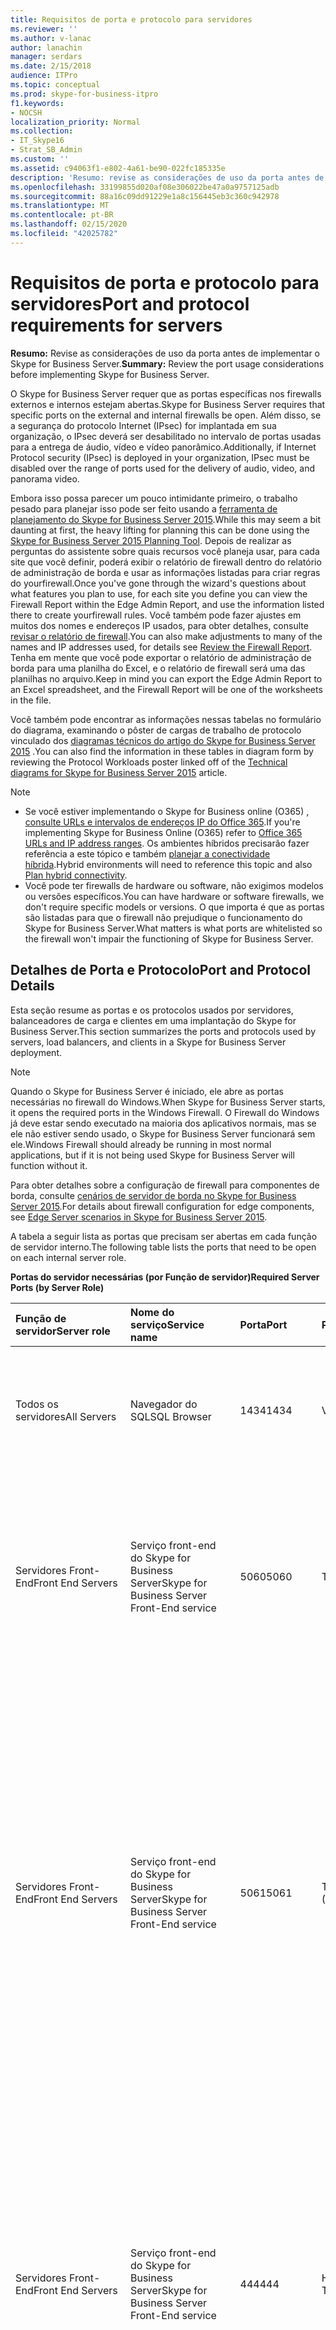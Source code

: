 ```yaml
---
title: Requisitos de porta e protocolo para servidores
ms.reviewer: ''
ms.author: v-lanac
author: lanachin
manager: serdars
ms.date: 2/15/2018
audience: ITPro
ms.topic: conceptual
ms.prod: skype-for-business-itpro
f1.keywords:
- NOCSH
localization_priority: Normal
ms.collection:
- IT_Skype16
- Strat_SB_Admin
ms.custom: ''
ms.assetid: c94063f1-e802-4a61-be90-022fc185335e
description: 'Resumo: revise as considerações de uso da porta antes de implementar o Skype for Business Server.'
ms.openlocfilehash: 33199855d020af08e306022be47a0a9757125adb
ms.sourcegitcommit: 88a16c09dd91229e1a8c156445eb3c360c942978
ms.translationtype: MT
ms.contentlocale: pt-BR
ms.lasthandoff: 02/15/2020
ms.locfileid: "42025782"
---
```

# <a name="port-and-protocol-requirements-for-servers"></a><span data-ttu-id="211a9-103">Requisitos de porta e protocolo para servidores</span><span class="sxs-lookup"><span data-stu-id="211a9-103">Port and protocol requirements for servers</span></span>
 
<span data-ttu-id="211a9-104">**Resumo:** Revise as considerações de uso da porta antes de implementar o Skype for Business Server.</span><span class="sxs-lookup"><span data-stu-id="211a9-104">**Summary:** Review the port usage considerations before implementing Skype for Business Server.</span></span>
  
<span data-ttu-id="211a9-105">O Skype for Business Server requer que as portas específicas nos firewalls externos e internos estejam abertas.</span><span class="sxs-lookup"><span data-stu-id="211a9-105">Skype for Business Server requires that specific ports on the external and internal firewalls be open.</span></span> <span data-ttu-id="211a9-106">Além disso, se a segurança do protocolo Internet (IPsec) for implantada em sua organização, o IPsec deverá ser desabilitado no intervalo de portas usadas para a entrega de áudio, vídeo e vídeo panorâmico.</span><span class="sxs-lookup"><span data-stu-id="211a9-106">Additionally, if Internet Protocol security (IPsec) is deployed in your organization, IPsec must be disabled over the range of ports used for the delivery of audio, video, and panorama video.</span></span> 
  
<span data-ttu-id="211a9-107">Embora isso possa parecer um pouco intimidante primeiro, o trabalho pesado para planejar isso pode ser feito usando a [ferramenta de planejamento do Skype for Business Server 2015](https://go.microsoft.com/fwlink/p/?LinkID=282725).</span><span class="sxs-lookup"><span data-stu-id="211a9-107">While this may seem a bit daunting at first, the heavy lifting for planning this can be done using the [Skype for Business Server 2015 Planning Tool](https://go.microsoft.com/fwlink/p/?LinkID=282725).</span></span> <span data-ttu-id="211a9-108">Depois de realizar as perguntas do assistente sobre quais recursos você planeja usar, para cada site que você definir, poderá exibir o relatório de firewall dentro do relatório de administração de borda e usar as informações listadas para criar regras do yourfirewall.</span><span class="sxs-lookup"><span data-stu-id="211a9-108">Once you've gone through the wizard's questions about what features you plan to use, for each site you define you can view the Firewall Report within the Edge Admin Report, and use the information listed there to create yourfirewall rules.</span></span> <span data-ttu-id="211a9-109">Você também pode fazer ajustes em muitos dos nomes e endereços IP usados, para obter detalhes, consulte [revisar o relatório de firewall](../../management-tools/planning-tool/review-the-administrator-reports.md#Firewall_report).</span><span class="sxs-lookup"><span data-stu-id="211a9-109">You can also make adjustments to many of the names and IP addresses used, for details see [Review the Firewall Report](../../management-tools/planning-tool/review-the-administrator-reports.md#Firewall_report).</span></span> <span data-ttu-id="211a9-110">Tenha em mente que você pode exportar o relatório de administração de borda para uma planilha do Excel, e o relatório de firewall será uma das planilhas no arquivo.</span><span class="sxs-lookup"><span data-stu-id="211a9-110">Keep in mind you can export the Edge Admin Report to an Excel spreadsheet, and the Firewall Report will be one of the worksheets in the file.</span></span> 
  
<span data-ttu-id="211a9-111">Você também pode encontrar as informações nessas tabelas no formulário do diagrama, examinando o pôster de cargas de trabalho de protocolo vinculado dos [diagramas técnicos do artigo do Skype for Business Server 2015](../../technical-diagrams.md) .</span><span class="sxs-lookup"><span data-stu-id="211a9-111">You can also find the information in these tables in diagram form by reviewing the Protocol Workloads poster linked off of the [Technical diagrams for Skype for Business Server 2015](../../technical-diagrams.md) article.</span></span>
> [!NOTE]
> - <span data-ttu-id="211a9-112">Se você estiver implementando o Skype for Business online (O365) [, consulte URLs e intervalos de endereços IP do Office 365](https://support.office.com/article/Office-365-URLs-and-IP-address-ranges-8548a211-3fe7-47cb-abb1-355ea5aa88a2?ui=en-US&amp;amp;rs=en-US&amp;amp;ad=US).</span><span class="sxs-lookup"><span data-stu-id="211a9-112">If you're implementing Skype for Business Online (O365) refer to [Office 365 URLs and IP address ranges](https://support.office.com/article/Office-365-URLs-and-IP-address-ranges-8548a211-3fe7-47cb-abb1-355ea5aa88a2?ui=en-US&amp;amp;rs=en-US&amp;amp;ad=US).</span></span> <span data-ttu-id="211a9-113">Os ambientes híbridos precisarão fazer referência a este tópico e também [planejar a conectividade híbrida](../../skype-for-business-hybrid-solutions/plan-hybrid-connectivity.md?toc=/SkypeForBusiness/sfbhybridtoc/toc.json).</span><span class="sxs-lookup"><span data-stu-id="211a9-113">Hybrid environments will need to reference this topic and also [Plan hybrid connectivity](../../skype-for-business-hybrid-solutions/plan-hybrid-connectivity.md?toc=/SkypeForBusiness/sfbhybridtoc/toc.json).</span></span>
> - <span data-ttu-id="211a9-114">Você pode ter firewalls de hardware ou software, não exigimos modelos ou versões específicos.</span><span class="sxs-lookup"><span data-stu-id="211a9-114">You can have hardware or software firewalls, we don't require specific models or versions.</span></span> <span data-ttu-id="211a9-115">O que importa é que as portas são listadas para que o firewall não prejudique o funcionamento do Skype for Business Server.</span><span class="sxs-lookup"><span data-stu-id="211a9-115">What matters is what ports are whitelisted so the firewall won't impair the functioning of Skype for Business Server.</span></span>
  
## <a name="port-and-protocol-details"></a><span data-ttu-id="211a9-116">Detalhes de Porta e Protocolo</span><span class="sxs-lookup"><span data-stu-id="211a9-116">Port and Protocol Details</span></span>

<span data-ttu-id="211a9-117">Esta seção resume as portas e os protocolos usados por servidores, balanceadores de carga e clientes em uma implantação do Skype for Business Server.</span><span class="sxs-lookup"><span data-stu-id="211a9-117">This section summarizes the ports and protocols used by servers, load balancers, and clients in a Skype for Business Server deployment.</span></span>
  
> [!NOTE]
> <span data-ttu-id="211a9-118">Quando o Skype for Business Server é iniciado, ele abre as portas necessárias no firewall do Windows.</span><span class="sxs-lookup"><span data-stu-id="211a9-118">When Skype for Business Server starts, it opens the required ports in the Windows Firewall.</span></span> <span data-ttu-id="211a9-119">O Firewall do Windows já deve estar sendo executado na maioria dos aplicativos normais, mas se ele não estiver sendo usado, o Skype for Business Server funcionará sem ele.</span><span class="sxs-lookup"><span data-stu-id="211a9-119">Windows Firewall should already be running in most normal applications, but if it is not being used Skype for Business Server will function without it.</span></span> 
  
<span data-ttu-id="211a9-120">Para obter detalhes sobre a configuração de firewall para componentes de borda, consulte [cenários de servidor de borda no Skype for Business Server 2015](../../plan-your-deployment/edge-server-deployments/scenarios.md).</span><span class="sxs-lookup"><span data-stu-id="211a9-120">For details about firewall configuration for edge components, see [Edge Server scenarios in Skype for Business Server 2015](../../plan-your-deployment/edge-server-deployments/scenarios.md).</span></span> 
  
<span data-ttu-id="211a9-121">A tabela a seguir lista as portas que precisam ser abertas em cada função de servidor interno.</span><span class="sxs-lookup"><span data-stu-id="211a9-121">The following table lists the ports that need to be open on each internal server role.</span></span> 
  
<span data-ttu-id="211a9-122">**Portas do servidor necessárias (por Função de servidor)**</span><span class="sxs-lookup"><span data-stu-id="211a9-122">**Required Server Ports (by Server Role)**</span></span>

|<span data-ttu-id="211a9-123">Função de servidor</span><span class="sxs-lookup"><span data-stu-id="211a9-123">Server role</span></span>|<span data-ttu-id="211a9-124">Nome do serviço</span><span class="sxs-lookup"><span data-stu-id="211a9-124">Service name</span></span>|<span data-ttu-id="211a9-125">Porta</span><span class="sxs-lookup"><span data-stu-id="211a9-125">Port</span></span>|<span data-ttu-id="211a9-126">Protocolo</span><span class="sxs-lookup"><span data-stu-id="211a9-126">Protocol</span></span>|<span data-ttu-id="211a9-127">Observações</span><span class="sxs-lookup"><span data-stu-id="211a9-127">Notes</span></span>|
|:-----|:-----|:-----|:-----|:-----|
|<span data-ttu-id="211a9-128">Todos os servidores</span><span class="sxs-lookup"><span data-stu-id="211a9-128">All Servers</span></span>  |<span data-ttu-id="211a9-129">Navegador do SQL</span><span class="sxs-lookup"><span data-stu-id="211a9-129">SQL Browser</span></span>  |<span data-ttu-id="211a9-130">1434</span><span class="sxs-lookup"><span data-stu-id="211a9-130">1434</span></span>  |<span data-ttu-id="211a9-131">VIA</span><span class="sxs-lookup"><span data-stu-id="211a9-131">UDP</span></span>  |<span data-ttu-id="211a9-132">SQL browser para a cópia replicada local do banco de dados do repositório de gerenciamento central.</span><span class="sxs-lookup"><span data-stu-id="211a9-132">SQL Browser for the local replicated copy of the Central Management Store database.</span></span>  |
|<span data-ttu-id="211a9-133">Servidores Front-End</span><span class="sxs-lookup"><span data-stu-id="211a9-133">Front End Servers</span></span>  |<span data-ttu-id="211a9-134">Serviço front-end do Skype for Business Server</span><span class="sxs-lookup"><span data-stu-id="211a9-134">Skype for Business Server Front-End service</span></span>  |<span data-ttu-id="211a9-135">5060</span><span class="sxs-lookup"><span data-stu-id="211a9-135">5060</span></span>  |<span data-ttu-id="211a9-136">TCP</span><span class="sxs-lookup"><span data-stu-id="211a9-136">TCP</span></span>  |<span data-ttu-id="211a9-137">Usada como opção pelos servidores Standard Edition e Servidores Front-End para rotas estáticas para serviços confiáveis, como servidores de controle de chamada remota.</span><span class="sxs-lookup"><span data-stu-id="211a9-137">Optionally used by Standard Edition servers and Front End Servers for static routes to trusted services, such as remote call control servers.</span></span>  |
|<span data-ttu-id="211a9-138">Servidores Front-End</span><span class="sxs-lookup"><span data-stu-id="211a9-138">Front End Servers</span></span>  |<span data-ttu-id="211a9-139">Serviço front-end do Skype for Business Server</span><span class="sxs-lookup"><span data-stu-id="211a9-139">Skype for Business Server Front-End service</span></span>  |<span data-ttu-id="211a9-140">5061</span><span class="sxs-lookup"><span data-stu-id="211a9-140">5061</span></span>  | <span data-ttu-id="211a9-141">TCP (TLS)</span><span class="sxs-lookup"><span data-stu-id="211a9-141">TCP (TLS)</span></span> |<span data-ttu-id="211a9-142">Usada pelos servidores Standard Edition e pools Front-End para todas as comunicações SIP internas entre servidores (MTLS), para comunicações SIP entre o Servidor e o Cliente (TLS) e para comunicações SIP entre os Servidores Front-End e os Servidores de Mediação (MTLS).</span><span class="sxs-lookup"><span data-stu-id="211a9-142">Used by Standard Edition servers and Front End pools for all internal SIP communications between servers (MTLS), for SIP communications between Server and Client (TLS) and for SIP communications between Front End Servers and Mediation Servers (MTLS).</span></span> <span data-ttu-id="211a9-143">Também usado para comunicação com um servidor de monitoramento.</span><span class="sxs-lookup"><span data-stu-id="211a9-143">Also used for communications with a Monitoring Server.</span></span>  |
| <span data-ttu-id="211a9-144">Servidores Front-End</span><span class="sxs-lookup"><span data-stu-id="211a9-144">Front End Servers</span></span> |<span data-ttu-id="211a9-145">Serviço front-end do Skype for Business Server</span><span class="sxs-lookup"><span data-stu-id="211a9-145">Skype for Business Server Front-End service</span></span>  |<span data-ttu-id="211a9-146">444</span><span class="sxs-lookup"><span data-stu-id="211a9-146">444</span></span>  | <span data-ttu-id="211a9-147">HTTPS</span><span class="sxs-lookup"><span data-stu-id="211a9-147">HTTPS</span></span> <br/> <span data-ttu-id="211a9-148">TCP</span><span class="sxs-lookup"><span data-stu-id="211a9-148">TCP</span></span>  |<span data-ttu-id="211a9-149">Usada para comunicação HTTPS entre o foco (o componente do Skype for Business Server que gerencia o estado da conferência) e os servidores individuais.</span><span class="sxs-lookup"><span data-stu-id="211a9-149">Used for HTTPS communication between the Focus (the Skype for Business Server component that manages conference state) and the individual servers.</span></span>  <br/> <span data-ttu-id="211a9-150">Essa porta também é usada para comunicação TCP entre aparelhos de filial persistente e servidores front-end.</span><span class="sxs-lookup"><span data-stu-id="211a9-150">This port is also used for TCP communication between Survivable Branch Appliances and Front End Servers.</span></span>  |
|<span data-ttu-id="211a9-151">Servidores Front-End</span><span class="sxs-lookup"><span data-stu-id="211a9-151">Front End Servers</span></span>  |<span data-ttu-id="211a9-152">Serviço front-end do Skype for Business Server</span><span class="sxs-lookup"><span data-stu-id="211a9-152">Skype for Business Server Front-End service</span></span>  |<span data-ttu-id="211a9-153">135</span><span class="sxs-lookup"><span data-stu-id="211a9-153">135</span></span>  |<span data-ttu-id="211a9-154">DCOM e RPC (controle de procedimento remoto)</span><span class="sxs-lookup"><span data-stu-id="211a9-154">DCOM and remote procedure call (RPC)</span></span>  |<span data-ttu-id="211a9-155">Usada para operações com base em DCOM, como Movendo Usuários, Sincronização do Replicador do Usuário e Sincronização do Catálogo de Endereços.</span><span class="sxs-lookup"><span data-stu-id="211a9-155">Used for DCOM based operations such as Moving Users, User Replicator Synchronization, and Address Book Synchronization.</span></span>  |
|<span data-ttu-id="211a9-156">Servidores Front-End</span><span class="sxs-lookup"><span data-stu-id="211a9-156">Front End Servers</span></span>  |<span data-ttu-id="211a9-157">Serviço de conferência de mensagens instantâneas do Skype for Business Server</span><span class="sxs-lookup"><span data-stu-id="211a9-157">Skype for Business Server IM Conferencing service</span></span>  |<span data-ttu-id="211a9-158">5062</span><span class="sxs-lookup"><span data-stu-id="211a9-158">5062</span></span>  |<span data-ttu-id="211a9-159">TCP</span><span class="sxs-lookup"><span data-stu-id="211a9-159">TCP</span></span>  |<span data-ttu-id="211a9-160">Usado para solicitações SIP de entrada para conferência de IM (mensagem instantânea).</span><span class="sxs-lookup"><span data-stu-id="211a9-160">Used for incoming SIP requests for instant messaging (IM) conferencing.</span></span>  |
|<span data-ttu-id="211a9-161">Servidores Front-End</span><span class="sxs-lookup"><span data-stu-id="211a9-161">Front End Servers</span></span>  |<span data-ttu-id="211a9-162">Serviço de Webconferência do Skype for Business Server</span><span class="sxs-lookup"><span data-stu-id="211a9-162">Skype for Business Server Web Conferencing service</span></span>  |<span data-ttu-id="211a9-163">8057</span><span class="sxs-lookup"><span data-stu-id="211a9-163">8057</span></span>  |<span data-ttu-id="211a9-164">TCP (TLS)</span><span class="sxs-lookup"><span data-stu-id="211a9-164">TCP (TLS)</span></span>  |<span data-ttu-id="211a9-165">Usada para escutar conexões PSOM (Modelo de Objeto Compartilhado Persistente) do cliente.</span><span class="sxs-lookup"><span data-stu-id="211a9-165">Used to listen for Persistent Shared Object Model (PSOM) connections from client.</span></span>  |
|<span data-ttu-id="211a9-166">Servidores Front-End</span><span class="sxs-lookup"><span data-stu-id="211a9-166">Front End Servers</span></span>  |<span data-ttu-id="211a9-167">Serviço de compatibilidade de Webconferência do Skype for Business Server</span><span class="sxs-lookup"><span data-stu-id="211a9-167">Skype for Business Server Web Conferencing Compatibility service</span></span>  |<span data-ttu-id="211a9-168">8058</span><span class="sxs-lookup"><span data-stu-id="211a9-168">8058</span></span>  |<span data-ttu-id="211a9-169">TCP (TLS)</span><span class="sxs-lookup"><span data-stu-id="211a9-169">TCP (TLS)</span></span>  |<span data-ttu-id="211a9-170">Usado para ouvir conexões do modelo de objeto compartilhado persistente (PSOM) do cliente do Live Meeting e versões anteriores do Skype for Business Server.</span><span class="sxs-lookup"><span data-stu-id="211a9-170">Used to listen for Persistent Shared Object Model (PSOM) connections from the Live Meeting client and previous versions of Skype for Business Server.</span></span>  |
|<span data-ttu-id="211a9-171">Servidores Front-End</span><span class="sxs-lookup"><span data-stu-id="211a9-171">Front End Servers</span></span>  |<span data-ttu-id="211a9-172">Serviço de conferência de áudio/vídeo do Skype for Business Server</span><span class="sxs-lookup"><span data-stu-id="211a9-172">Skype for Business Server Audio/Video Conferencing service</span></span>  |<span data-ttu-id="211a9-173">5063</span><span class="sxs-lookup"><span data-stu-id="211a9-173">5063</span></span>  |<span data-ttu-id="211a9-174">TCP</span><span class="sxs-lookup"><span data-stu-id="211a9-174">TCP</span></span>  |<span data-ttu-id="211a9-175">Usada para solicitações SIP de entrada para conferência de áudio/vídeo (A/V).</span><span class="sxs-lookup"><span data-stu-id="211a9-175">Used for incoming SIP requests for audio/video (A/V) conferencing.</span></span>  |
|<span data-ttu-id="211a9-176">Servidores Front-End</span><span class="sxs-lookup"><span data-stu-id="211a9-176">Front End Servers</span></span>  |<span data-ttu-id="211a9-177">Serviço de conferência de áudio/vídeo do Skype for Business Server</span><span class="sxs-lookup"><span data-stu-id="211a9-177">Skype for Business Server Audio/Video Conferencing service</span></span>  |<span data-ttu-id="211a9-178">57501-65535</span><span class="sxs-lookup"><span data-stu-id="211a9-178">57501-65535</span></span>  |<span data-ttu-id="211a9-179">TCP/UDP</span><span class="sxs-lookup"><span data-stu-id="211a9-179">TCP/UDP</span></span>  |<span data-ttu-id="211a9-180">Intervalo de porta de mídia usado para videoconferência.</span><span class="sxs-lookup"><span data-stu-id="211a9-180">Media port range used for video conferencing.</span></span>  |
|<span data-ttu-id="211a9-181">Servidores Front-End</span><span class="sxs-lookup"><span data-stu-id="211a9-181">Front End Servers</span></span>  |<span data-ttu-id="211a9-182">Serviço de compatibilidade da Web do Skype for Business Server</span><span class="sxs-lookup"><span data-stu-id="211a9-182">Skype for Business Server Web Compatibility service</span></span>  |<span data-ttu-id="211a9-183">80</span><span class="sxs-lookup"><span data-stu-id="211a9-183">80</span></span>  |<span data-ttu-id="211a9-184">HTTP</span><span class="sxs-lookup"><span data-stu-id="211a9-184">HTTP</span></span>  |<span data-ttu-id="211a9-185">Usada para comunicação dos Servidores Front-End com os FQDNs do farm da web (as URLs usadas pelos componentes da web IIS) quando HTTPS não é usado.</span><span class="sxs-lookup"><span data-stu-id="211a9-185">Used for communication from Front End Servers to the web farm FQDNs (the URLs used by IIS web components) when HTTPS is not used.</span></span>  |
|<span data-ttu-id="211a9-186">Servidores Front-End</span><span class="sxs-lookup"><span data-stu-id="211a9-186">Front End Servers</span></span>  |<span data-ttu-id="211a9-187">Serviço de compatibilidade da Web do Skype for Business Server</span><span class="sxs-lookup"><span data-stu-id="211a9-187">Skype for Business Server Web Compatibility service</span></span>  |<span data-ttu-id="211a9-188">443</span><span class="sxs-lookup"><span data-stu-id="211a9-188">443</span></span>  |<span data-ttu-id="211a9-189">HTTPS</span><span class="sxs-lookup"><span data-stu-id="211a9-189">HTTPS</span></span>  |<span data-ttu-id="211a9-190">Usado para comunicação dos servidores front-End no farm da web FQDNs (as URLs usadas pelos componentes da web do IIS).</span><span class="sxs-lookup"><span data-stu-id="211a9-190">Used for communication from Front End Servers to the web farm FQDNs (the URLs used by IIS web components).</span></span>  |
|<span data-ttu-id="211a9-191">Servidores Front-End</span><span class="sxs-lookup"><span data-stu-id="211a9-191">Front End Servers</span></span>  |<span data-ttu-id="211a9-192">Serviço de compatibilidade da Web do Skype for Business Server</span><span class="sxs-lookup"><span data-stu-id="211a9-192">Skype for Business Server Web Compatibility service</span></span>  |<span data-ttu-id="211a9-193">8080</span><span class="sxs-lookup"><span data-stu-id="211a9-193">8080</span></span>  |<span data-ttu-id="211a9-194">TCP e HTTP</span><span class="sxs-lookup"><span data-stu-id="211a9-194">TCP and HTTP</span></span>  |<span data-ttu-id="211a9-195">Usado por componentes da Web para acesso externo.</span><span class="sxs-lookup"><span data-stu-id="211a9-195">Used by web components for external access.</span></span>  |
|<span data-ttu-id="211a9-196">Servidores Front-End</span><span class="sxs-lookup"><span data-stu-id="211a9-196">Front End Servers</span></span>  |<span data-ttu-id="211a9-197">Componente do servidor Web</span><span class="sxs-lookup"><span data-stu-id="211a9-197">Web server component</span></span>  |<span data-ttu-id="211a9-198">4443</span><span class="sxs-lookup"><span data-stu-id="211a9-198">4443</span></span>  |<span data-ttu-id="211a9-199">HTTPS</span><span class="sxs-lookup"><span data-stu-id="211a9-199">HTTPS</span></span>  |<span data-ttu-id="211a9-200">HTTPS (de proxy reverso) e comunicação de front-ends entre pools de HTTPS para entrada de descoberta automática.</span><span class="sxs-lookup"><span data-stu-id="211a9-200">HTTPS (from Reverse Proxy) and HTTPS Front End inter-pool communications for Autodiscover sign-in.</span></span>  |
|<span data-ttu-id="211a9-201">Servidores Front-End</span><span class="sxs-lookup"><span data-stu-id="211a9-201">Front End Servers</span></span>  |<span data-ttu-id="211a9-202">Componente do servidor Web</span><span class="sxs-lookup"><span data-stu-id="211a9-202">Web server component</span></span>  |<span data-ttu-id="211a9-203">8060</span><span class="sxs-lookup"><span data-stu-id="211a9-203">8060</span></span>  |<span data-ttu-id="211a9-204">TCP (MTLS)</span><span class="sxs-lookup"><span data-stu-id="211a9-204">TCP (MTLS)</span></span>  ||
|<span data-ttu-id="211a9-205">Servidores Front-End</span><span class="sxs-lookup"><span data-stu-id="211a9-205">Front End Servers</span></span>  |<span data-ttu-id="211a9-206">Componente do servidor Web</span><span class="sxs-lookup"><span data-stu-id="211a9-206">Web server component</span></span>  |<span data-ttu-id="211a9-207">8061</span><span class="sxs-lookup"><span data-stu-id="211a9-207">8061</span></span>  |<span data-ttu-id="211a9-208">TCP (MTLS)</span><span class="sxs-lookup"><span data-stu-id="211a9-208">TCP (MTLS)</span></span>  ||
|<span data-ttu-id="211a9-209">Servidores Front-End</span><span class="sxs-lookup"><span data-stu-id="211a9-209">Front End Servers</span></span>  |<span data-ttu-id="211a9-210">Componente de serviços de mobilidade</span><span class="sxs-lookup"><span data-stu-id="211a9-210">Mobility Services component</span></span>  |<span data-ttu-id="211a9-211">5086</span><span class="sxs-lookup"><span data-stu-id="211a9-211">5086</span></span>  |<span data-ttu-id="211a9-212">TCP (MTLS)</span><span class="sxs-lookup"><span data-stu-id="211a9-212">TCP (MTLS)</span></span>  |<span data-ttu-id="211a9-213">Porta SIP usada pelos processos internos de serviços de mobilidade</span><span class="sxs-lookup"><span data-stu-id="211a9-213">SIP port used by Mobility Services internal processes</span></span>  |
|<span data-ttu-id="211a9-214">Servidores Front-End</span><span class="sxs-lookup"><span data-stu-id="211a9-214">Front End Servers</span></span>  |<span data-ttu-id="211a9-215">Componente de serviços de mobilidade</span><span class="sxs-lookup"><span data-stu-id="211a9-215">Mobility Services component</span></span>  |<span data-ttu-id="211a9-216">5087</span><span class="sxs-lookup"><span data-stu-id="211a9-216">5087</span></span>  |<span data-ttu-id="211a9-217">TCP (MTLS)</span><span class="sxs-lookup"><span data-stu-id="211a9-217">TCP (MTLS)</span></span>  |<span data-ttu-id="211a9-218">Porta SIP usada pelos processos internos de serviços de mobilidade</span><span class="sxs-lookup"><span data-stu-id="211a9-218">SIP port used by Mobility Services internal processes</span></span>  |
|<span data-ttu-id="211a9-219">Servidores Front-End</span><span class="sxs-lookup"><span data-stu-id="211a9-219">Front End Servers</span></span>  |<span data-ttu-id="211a9-220">Componente de serviços de mobilidade</span><span class="sxs-lookup"><span data-stu-id="211a9-220">Mobility Services component</span></span>  |<span data-ttu-id="211a9-221">443</span><span class="sxs-lookup"><span data-stu-id="211a9-221">443</span></span>  |<span data-ttu-id="211a9-222">HTTPS</span><span class="sxs-lookup"><span data-stu-id="211a9-222">HTTPS</span></span>  ||
|<span data-ttu-id="211a9-223">Servidores Front-End</span><span class="sxs-lookup"><span data-stu-id="211a9-223">Front End Servers</span></span>  |<span data-ttu-id="211a9-224">Serviço de atendedor de conferência do Skype for Business Server (conferência discada)</span><span class="sxs-lookup"><span data-stu-id="211a9-224">Skype for Business Server Conferencing Attendant service (dial-in conferencing)</span></span>  |<span data-ttu-id="211a9-225">5064</span><span class="sxs-lookup"><span data-stu-id="211a9-225">5064</span></span>  |<span data-ttu-id="211a9-226">TCP</span><span class="sxs-lookup"><span data-stu-id="211a9-226">TCP</span></span>  |<span data-ttu-id="211a9-227">Usada para solicitações SIP de entrada para conferência discada.</span><span class="sxs-lookup"><span data-stu-id="211a9-227">Used for incoming SIP requests for dial-in conferencing.</span></span>  |
|<span data-ttu-id="211a9-228">Servidores Front-End</span><span class="sxs-lookup"><span data-stu-id="211a9-228">Front End Servers</span></span>  |<span data-ttu-id="211a9-229">Serviço de atendedor de conferência do Skype for Business Server (conferência discada)</span><span class="sxs-lookup"><span data-stu-id="211a9-229">Skype for Business Server Conferencing Attendant service (dial-in conferencing)</span></span>  |<span data-ttu-id="211a9-230">5072</span><span class="sxs-lookup"><span data-stu-id="211a9-230">5072</span></span>  |<span data-ttu-id="211a9-231">TCP</span><span class="sxs-lookup"><span data-stu-id="211a9-231">TCP</span></span>  |<span data-ttu-id="211a9-232">Usado para solicitações SIP de entrada para o atendedor (conferência discada).</span><span class="sxs-lookup"><span data-stu-id="211a9-232">Used for incoming SIP requests for Attendant (dial in conferencing).</span></span>  |
|<span data-ttu-id="211a9-233">Servidores Front-End que também executam um Servidor de Mediação Colocado</span><span class="sxs-lookup"><span data-stu-id="211a9-233">Front End Servers that also run a Collocated Mediation Server</span></span>  |<span data-ttu-id="211a9-234">Serviço de mediação do Skype for Business Server</span><span class="sxs-lookup"><span data-stu-id="211a9-234">Skype for Business Server Mediation service</span></span>  |<span data-ttu-id="211a9-235">5070</span><span class="sxs-lookup"><span data-stu-id="211a9-235">5070</span></span>  |<span data-ttu-id="211a9-236">TCP</span><span class="sxs-lookup"><span data-stu-id="211a9-236">TCP</span></span>  |<span data-ttu-id="211a9-237">Usada pelo Servidor de Mediação para solicitações de entrada do Servidor Front-End para o Servidor de Mediação.</span><span class="sxs-lookup"><span data-stu-id="211a9-237">Used by the Mediation Server for incoming requests from the Front End Server to the Mediation Server.</span></span>  |
|<span data-ttu-id="211a9-238">Servidores Front-End que também executam um Servidor de Mediação Colocado</span><span class="sxs-lookup"><span data-stu-id="211a9-238">Front End Servers that also run a Collocated Mediation Server</span></span>  |<span data-ttu-id="211a9-239">Serviço de mediação do Skype for Business Server</span><span class="sxs-lookup"><span data-stu-id="211a9-239">Skype for Business Server Mediation service</span></span>  |<span data-ttu-id="211a9-240">5067</span><span class="sxs-lookup"><span data-stu-id="211a9-240">5067</span></span>  |<span data-ttu-id="211a9-241">TCP (TLS)</span><span class="sxs-lookup"><span data-stu-id="211a9-241">TCP (TLS)</span></span>  |<span data-ttu-id="211a9-242">Usada para solicitações SIP de entrada do gateway PSTN para o Servidor de Mediação.</span><span class="sxs-lookup"><span data-stu-id="211a9-242">Used for incoming SIP requests from the PSTN gateway to the Mediation Server.</span></span>  |
|<span data-ttu-id="211a9-243">Servidores Front-End que também executam um Servidor de Mediação Colocado</span><span class="sxs-lookup"><span data-stu-id="211a9-243">Front End Servers that also run a Collocated Mediation Server</span></span>  |<span data-ttu-id="211a9-244">Serviço de mediação do Skype for Business Server</span><span class="sxs-lookup"><span data-stu-id="211a9-244">Skype for Business Server Mediation service</span></span>  |<span data-ttu-id="211a9-245">5068</span><span class="sxs-lookup"><span data-stu-id="211a9-245">5068</span></span>  |<span data-ttu-id="211a9-246">TCP</span><span class="sxs-lookup"><span data-stu-id="211a9-246">TCP</span></span>  |<span data-ttu-id="211a9-247">Usada para solicitações SIP de entrada do gateway PSTN para o Servidor de Mediação.</span><span class="sxs-lookup"><span data-stu-id="211a9-247">Used for incoming SIP requests from the PSTN gateway to the Mediation Server.</span></span>  |
|<span data-ttu-id="211a9-248">Servidores Front-End que também executam um Servidor de Mediação Colocado</span><span class="sxs-lookup"><span data-stu-id="211a9-248">Front End Servers that also run a Collocated Mediation Server</span></span>  |<span data-ttu-id="211a9-249">Serviço de mediação do Skype for Business Server</span><span class="sxs-lookup"><span data-stu-id="211a9-249">Skype for Business Server Mediation service</span></span>  |<span data-ttu-id="211a9-250">5081</span><span class="sxs-lookup"><span data-stu-id="211a9-250">5081</span></span>  |<span data-ttu-id="211a9-251">TCP</span><span class="sxs-lookup"><span data-stu-id="211a9-251">TCP</span></span>  |<span data-ttu-id="211a9-252">Usada para solicitações SIP de saída do Servidor de Mediação para o gateway PSTN.</span><span class="sxs-lookup"><span data-stu-id="211a9-252">Used for outgoing SIP requests from the Mediation Server to the PSTN gateway.</span></span>  |
|<span data-ttu-id="211a9-253">Servidores Front-End que também executam um Servidor de Mediação Colocado</span><span class="sxs-lookup"><span data-stu-id="211a9-253">Front End Servers that also run a Collocated Mediation Server</span></span>  |<span data-ttu-id="211a9-254">Serviço de mediação do Skype for Business Server</span><span class="sxs-lookup"><span data-stu-id="211a9-254">Skype for Business Server Mediation service</span></span>  |<span data-ttu-id="211a9-255">5082</span><span class="sxs-lookup"><span data-stu-id="211a9-255">5082</span></span>  |<span data-ttu-id="211a9-256">TCP (TLS)</span><span class="sxs-lookup"><span data-stu-id="211a9-256">TCP (TLS)</span></span>  |<span data-ttu-id="211a9-257">Usada para solicitações SIP de saída do Servidor de Mediação para o gateway PSTN.</span><span class="sxs-lookup"><span data-stu-id="211a9-257">Used for outgoing SIP requests from the Mediation Server to the PSTN gateway.</span></span>  |
|<span data-ttu-id="211a9-258">Servidores Front-End</span><span class="sxs-lookup"><span data-stu-id="211a9-258">Front End Servers</span></span>  |<span data-ttu-id="211a9-259">Serviço de compartilhamento de aplicativos do Skype for Business Server</span><span class="sxs-lookup"><span data-stu-id="211a9-259">Skype for Business Server Application Sharing service</span></span>  |<span data-ttu-id="211a9-260">5065</span><span class="sxs-lookup"><span data-stu-id="211a9-260">5065</span></span>  |<span data-ttu-id="211a9-261">TCP</span><span class="sxs-lookup"><span data-stu-id="211a9-261">TCP</span></span>  |<span data-ttu-id="211a9-262">Usada para solicitações de escuta do SIP de entrada para compartilhamento de aplicativos.</span><span class="sxs-lookup"><span data-stu-id="211a9-262">Used for incoming SIP listening requests for application sharing.</span></span>  |
|<span data-ttu-id="211a9-263">Servidores Front-End</span><span class="sxs-lookup"><span data-stu-id="211a9-263">Front End Servers</span></span>  |<span data-ttu-id="211a9-264">Serviço de compartilhamento de aplicativos do Skype for Business Server</span><span class="sxs-lookup"><span data-stu-id="211a9-264">Skype for Business Server Application Sharing service</span></span>  |<span data-ttu-id="211a9-265">49152-65535</span><span class="sxs-lookup"><span data-stu-id="211a9-265">49152-65535</span></span>  |<span data-ttu-id="211a9-266">TCP</span><span class="sxs-lookup"><span data-stu-id="211a9-266">TCP</span></span>  |<span data-ttu-id="211a9-267">Intervalo de porta de mídia usado para compartilhamento de aplicativo.</span><span class="sxs-lookup"><span data-stu-id="211a9-267">Media port range used for application sharing.</span></span>  |
|<span data-ttu-id="211a9-268">Servidores Front-End</span><span class="sxs-lookup"><span data-stu-id="211a9-268">Front End Servers</span></span>  |<span data-ttu-id="211a9-269">Serviço de anúncio de conferência do Skype for Business Server</span><span class="sxs-lookup"><span data-stu-id="211a9-269">Skype for Business Server Conferencing Announcement service</span></span>  |<span data-ttu-id="211a9-270">5073</span><span class="sxs-lookup"><span data-stu-id="211a9-270">5073</span></span>  |<span data-ttu-id="211a9-271">TCP</span><span class="sxs-lookup"><span data-stu-id="211a9-271">TCP</span></span>  |<span data-ttu-id="211a9-272">Usado para solicitações SIP de entrada para o serviço de anúncio de conferência do Skype for Business Server (ou seja, para conferência discada).</span><span class="sxs-lookup"><span data-stu-id="211a9-272">Used for incoming SIP requests for the Skype for Business Server Conferencing Announcement service (that is, for dial-in conferencing).</span></span>  |
|<span data-ttu-id="211a9-273">Servidores Front-End</span><span class="sxs-lookup"><span data-stu-id="211a9-273">Front End Servers</span></span>  |<span data-ttu-id="211a9-274">Serviço de estacionamento de chamadas do Skype for Business Server</span><span class="sxs-lookup"><span data-stu-id="211a9-274">Skype for Business Server Call Park service</span></span>  |<span data-ttu-id="211a9-275">5075</span><span class="sxs-lookup"><span data-stu-id="211a9-275">5075</span></span>  |<span data-ttu-id="211a9-276">TCP</span><span class="sxs-lookup"><span data-stu-id="211a9-276">TCP</span></span>  |<span data-ttu-id="211a9-277">Usada para solicitações SIP de entrada para o aplicativo Estacionamento de Chamadas.</span><span class="sxs-lookup"><span data-stu-id="211a9-277">Used for incoming SIP requests for the Call Park application.</span></span>  |
|<span data-ttu-id="211a9-278">Servidores Front-End</span><span class="sxs-lookup"><span data-stu-id="211a9-278">Front End Servers</span></span>  |<span data-ttu-id="211a9-279">Serviço de teste de áudio do Skype for Business Server</span><span class="sxs-lookup"><span data-stu-id="211a9-279">Skype for Business Server Audio Test service</span></span>  |<span data-ttu-id="211a9-280">5076</span><span class="sxs-lookup"><span data-stu-id="211a9-280">5076</span></span>  |<span data-ttu-id="211a9-281">TCP</span><span class="sxs-lookup"><span data-stu-id="211a9-281">TCP</span></span>  |<span data-ttu-id="211a9-282">Usada para solicitações SIP de entrada para o serviço Teste de Áudio.</span><span class="sxs-lookup"><span data-stu-id="211a9-282">Used for incoming SIP requests for the Audio Test service.</span></span>  |
|<span data-ttu-id="211a9-283">Servidores Front-End</span><span class="sxs-lookup"><span data-stu-id="211a9-283">Front End Servers</span></span>  |<span data-ttu-id="211a9-284">NA (Not applicable)</span><span class="sxs-lookup"><span data-stu-id="211a9-284">Not applicable</span></span>  |<span data-ttu-id="211a9-285">5066</span><span class="sxs-lookup"><span data-stu-id="211a9-285">5066</span></span>  |<span data-ttu-id="211a9-286">TCP</span><span class="sxs-lookup"><span data-stu-id="211a9-286">TCP</span></span>  |<span data-ttu-id="211a9-287">Usada para o gateway de E9-1-1 (9-1-1 Avançado) de saída.</span><span class="sxs-lookup"><span data-stu-id="211a9-287">Used for outbound Enhanced 9-1-1 (E9-1-1) gateway.</span></span>  |
|<span data-ttu-id="211a9-288">Servidores Front-End</span><span class="sxs-lookup"><span data-stu-id="211a9-288">Front End Servers</span></span>  |<span data-ttu-id="211a9-289">Serviço de grupo de resposta do Skype for Business Server</span><span class="sxs-lookup"><span data-stu-id="211a9-289">Skype for Business Server Response Group service</span></span>  |<span data-ttu-id="211a9-290">5071</span><span class="sxs-lookup"><span data-stu-id="211a9-290">5071</span></span>  |<span data-ttu-id="211a9-291">TCP</span><span class="sxs-lookup"><span data-stu-id="211a9-291">TCP</span></span>  |<span data-ttu-id="211a9-292">Usada para solicitações SIP de entrada para o aplicativo Grupo de Respostas.</span><span class="sxs-lookup"><span data-stu-id="211a9-292">Used for incoming SIP requests for the Response Group application.</span></span>  |
|<span data-ttu-id="211a9-293">Servidores Front-End</span><span class="sxs-lookup"><span data-stu-id="211a9-293">Front End Servers</span></span>  |<span data-ttu-id="211a9-294">Serviço de grupo de resposta do Skype for Business Server</span><span class="sxs-lookup"><span data-stu-id="211a9-294">Skype for Business Server Response Group service</span></span>  |<span data-ttu-id="211a9-295">8404</span><span class="sxs-lookup"><span data-stu-id="211a9-295">8404</span></span>  |<span data-ttu-id="211a9-296">TCP (MTLS)</span><span class="sxs-lookup"><span data-stu-id="211a9-296">TCP (MTLS)</span></span>  |<span data-ttu-id="211a9-297">Usada para solicitações SIP de entrada para o aplicativo Grupo de Respostas.</span><span class="sxs-lookup"><span data-stu-id="211a9-297">Used for incoming SIP requests for the Response Group application.</span></span>  |
|<span data-ttu-id="211a9-298">Servidores Front-End</span><span class="sxs-lookup"><span data-stu-id="211a9-298">Front End Servers</span></span>  |<span data-ttu-id="211a9-299">Serviço de política de largura de banda do Skype for Business Server</span><span class="sxs-lookup"><span data-stu-id="211a9-299">Skype for Business Server Bandwidth Policy Service</span></span>  |<span data-ttu-id="211a9-300">5080</span><span class="sxs-lookup"><span data-stu-id="211a9-300">5080</span></span>  |<span data-ttu-id="211a9-301">TCP</span><span class="sxs-lookup"><span data-stu-id="211a9-301">TCP</span></span>  |<span data-ttu-id="211a9-302">Usada para controle de admissão de chamada pelo serviço Política de Largura de banda para tráfego TURN de Borda A/V.</span><span class="sxs-lookup"><span data-stu-id="211a9-302">Used for call admission control by the Bandwidth Policy service for A/V Edge TURN traffic.</span></span>  |
|<span data-ttu-id="211a9-303">Servidores Front-End</span><span class="sxs-lookup"><span data-stu-id="211a9-303">Front End Servers</span></span>  |<span data-ttu-id="211a9-304">Acesso ao servidor de compartilhamento de arquivos do Skype for Business Server</span><span class="sxs-lookup"><span data-stu-id="211a9-304">Skype for Business Server File Share server access</span></span>  |<span data-ttu-id="211a9-305">445</span><span class="sxs-lookup"><span data-stu-id="211a9-305">445</span></span>   |<span data-ttu-id="211a9-306">SMB/TCP</span><span class="sxs-lookup"><span data-stu-id="211a9-306">SMB/TCP</span></span>  | <span data-ttu-id="211a9-307">Usado para recuperar o catálogo de endereços, o conteúdo da reunião e outros itens armazenados no servidor de compartilhamento de arquivos.</span><span class="sxs-lookup"><span data-stu-id="211a9-307">Used to retrieve Address book, meeting content, and other items stored on the File Share server.</span></span>  |
|<span data-ttu-id="211a9-308">Servidores Front-End</span><span class="sxs-lookup"><span data-stu-id="211a9-308">Front End Servers</span></span>  |<span data-ttu-id="211a9-309">Serviço de política de largura de banda do Skype for Business Server</span><span class="sxs-lookup"><span data-stu-id="211a9-309">Skype for Business Server Bandwidth Policy Service</span></span>  |<span data-ttu-id="211a9-310">448</span><span class="sxs-lookup"><span data-stu-id="211a9-310">448</span></span>  |<span data-ttu-id="211a9-311">TCP</span><span class="sxs-lookup"><span data-stu-id="211a9-311">TCP</span></span>  |<span data-ttu-id="211a9-312">Usado para controle de admissão de chamadas pelo serviço de política de largura de banda do Skype for Business Server.</span><span class="sxs-lookup"><span data-stu-id="211a9-312">Used for call admission control by the Skype for Business Server Bandwidth Policy Service.</span></span>  |
|<span data-ttu-id="211a9-313">Servidores front-end onde reside o repositório de gerenciamento central</span><span class="sxs-lookup"><span data-stu-id="211a9-313">Front End Servers where the Central Management store resides</span></span>  | <span data-ttu-id="211a9-314">Serviço do agente do Master Replicator do Skype for Business Server</span><span class="sxs-lookup"><span data-stu-id="211a9-314">Skype for Business Server Master Replicator Agent service</span></span> |<span data-ttu-id="211a9-315">445</span><span class="sxs-lookup"><span data-stu-id="211a9-315">445</span></span>  |<span data-ttu-id="211a9-316">TCP</span><span class="sxs-lookup"><span data-stu-id="211a9-316">TCP</span></span>  |<span data-ttu-id="211a9-317">Usado para enviar dados de configuração do repositório de gerenciamento central para servidores que executam o Skype for Business Server.</span><span class="sxs-lookup"><span data-stu-id="211a9-317">Used to push configuration data from the Central Management store to servers running Skype for Business Server.</span></span>  |
|<span data-ttu-id="211a9-318">Todos os servidores</span><span class="sxs-lookup"><span data-stu-id="211a9-318">All Servers</span></span>  |<span data-ttu-id="211a9-319">Navegador do SQL</span><span class="sxs-lookup"><span data-stu-id="211a9-319">SQL Browser</span></span>  |<span data-ttu-id="211a9-320">1434</span><span class="sxs-lookup"><span data-stu-id="211a9-320">1434</span></span>  |<span data-ttu-id="211a9-321">VIA</span><span class="sxs-lookup"><span data-stu-id="211a9-321">UDP</span></span>  |<span data-ttu-id="211a9-322">Navegador do SQL para cópia replicada local de dados do repositório de gerenciamento central na instância local do SQL Server</span><span class="sxs-lookup"><span data-stu-id="211a9-322">SQL Browser for local replicated copy of Central Management store data in local SQL Server instance</span></span>  |
|<span data-ttu-id="211a9-323">Todos os servidores internos</span><span class="sxs-lookup"><span data-stu-id="211a9-323">All internal servers</span></span>  |<span data-ttu-id="211a9-324">Vários</span><span class="sxs-lookup"><span data-stu-id="211a9-324">Various</span></span>  |<span data-ttu-id="211a9-325">49152-57500</span><span class="sxs-lookup"><span data-stu-id="211a9-325">49152-57500</span></span>  |<span data-ttu-id="211a9-326">TCP/UDP</span><span class="sxs-lookup"><span data-stu-id="211a9-326">TCP/UDP</span></span>  |<span data-ttu-id="211a9-327">Intervalo de porta de mídia usado para audioconferência em todos os servidores internos.</span><span class="sxs-lookup"><span data-stu-id="211a9-327">Media port range used for audio conferencing on all internal servers.</span></span> <span data-ttu-id="211a9-328">Usado por todos os servidores que encerram áudio: servidores front-end (para o serviço de atendedor de conferência do Skype for Business Server, serviço de anúncio de conferência do Skype for Business Server e serviço de conferência de áudio/vídeo do Skype for Business Server) e servidor de mediação.</span><span class="sxs-lookup"><span data-stu-id="211a9-328">Used by all servers that terminate audio: Front End Servers (for Skype for Business Server Conferencing Attendant service, Skype for Business Server Conferencing Announcement service, and Skype for Business Server Audio/Video Conferencing service), and Mediation Server.</span></span>  |
|<span data-ttu-id="211a9-329">Servidores do Office Web Apps</span><span class="sxs-lookup"><span data-stu-id="211a9-329">Office Web Apps Servers</span></span>  ||<span data-ttu-id="211a9-330">443</span><span class="sxs-lookup"><span data-stu-id="211a9-330">443</span></span>  ||<span data-ttu-id="211a9-331">Usado pelo Skype for Business Server para se conectar ao servidor do Office Web Apps.</span><span class="sxs-lookup"><span data-stu-id="211a9-331">Used by Skype for Business Server to connect to Office Web Apps Server.</span></span>  |
|<span data-ttu-id="211a9-332">Director</span><span class="sxs-lookup"><span data-stu-id="211a9-332">Directors</span></span>  |<span data-ttu-id="211a9-333">Serviço front-end do Skype for Business Server</span><span class="sxs-lookup"><span data-stu-id="211a9-333">Skype for Business Server Front-End service</span></span>  |<span data-ttu-id="211a9-334">5060</span><span class="sxs-lookup"><span data-stu-id="211a9-334">5060</span></span>  |<span data-ttu-id="211a9-335">TCP</span><span class="sxs-lookup"><span data-stu-id="211a9-335">TCP</span></span>  |<span data-ttu-id="211a9-336">Usada como opção para rotas estáticas até os serviços confiáveis, como servidores de controle de chamada remota.</span><span class="sxs-lookup"><span data-stu-id="211a9-336">Optionally used for static routes to trusted services, such as remote call control servers.</span></span>  |
|<span data-ttu-id="211a9-337">Director</span><span class="sxs-lookup"><span data-stu-id="211a9-337">Directors</span></span>  |<span data-ttu-id="211a9-338">Serviço front-end do Skype for Business Server</span><span class="sxs-lookup"><span data-stu-id="211a9-338">Skype for Business Server Front-End service</span></span>  |<span data-ttu-id="211a9-339">444</span><span class="sxs-lookup"><span data-stu-id="211a9-339">444</span></span>  |<span data-ttu-id="211a9-340">HTTPS</span><span class="sxs-lookup"><span data-stu-id="211a9-340">HTTPS</span></span>  <br/> <span data-ttu-id="211a9-341">TCP</span><span class="sxs-lookup"><span data-stu-id="211a9-341">TCP</span></span>  |<span data-ttu-id="211a9-342">A comunicação entre servidores Front-End e Diretor.</span><span class="sxs-lookup"><span data-stu-id="211a9-342">Inter-server communication between Front End and Director.</span></span> <span data-ttu-id="211a9-343">Além disso, a publicação de certificado de cliente (para servidores front-end) ou a validação se o certificado de cliente já tiver sido publicado.</span><span class="sxs-lookup"><span data-stu-id="211a9-343">Additionally, client certificate publish (to Front End Servers) or validate if the client certificate has already been published.</span></span>  |
|<span data-ttu-id="211a9-344">Director</span><span class="sxs-lookup"><span data-stu-id="211a9-344">Directors</span></span>  |<span data-ttu-id="211a9-345">Serviço de compatibilidade da Web do Skype for Business Server</span><span class="sxs-lookup"><span data-stu-id="211a9-345">Skype for Business Server Web Compatibility service</span></span>  |<span data-ttu-id="211a9-346">80</span><span class="sxs-lookup"><span data-stu-id="211a9-346">80</span></span>  |<span data-ttu-id="211a9-347">TCP</span><span class="sxs-lookup"><span data-stu-id="211a9-347">TCP</span></span>  |<span data-ttu-id="211a9-p109">Usada para comunicação inicial dos Diretores com os FQDNs de farm da web (as URLs usadas pelos componentes da web IIS). Em uma operação normal, trocará para tráfego HTTPS, usando a porta 443 e o tipo de protocolo TCP.</span><span class="sxs-lookup"><span data-stu-id="211a9-p109">Used for initial communication from Directors to the web farm FQDNs (the URLs used by IIS web components). In normal operation, will switch to HTTPS traffic, using port 443 and protocol type TCP.</span></span>  |
|<span data-ttu-id="211a9-350">Director</span><span class="sxs-lookup"><span data-stu-id="211a9-350">Directors</span></span>  |<span data-ttu-id="211a9-351">Serviço de compatibilidade da Web do Skype for Business Server</span><span class="sxs-lookup"><span data-stu-id="211a9-351">Skype for Business Server Web Compatibility service</span></span>  |<span data-ttu-id="211a9-352">443</span><span class="sxs-lookup"><span data-stu-id="211a9-352">443</span></span>  |<span data-ttu-id="211a9-353">HTTPS</span><span class="sxs-lookup"><span data-stu-id="211a9-353">HTTPS</span></span>  |<span data-ttu-id="211a9-354">Usada para comunicação dos Diretores com os FQDNs de farm da web (as URLs usadas pelos componentes da web IIS).</span><span class="sxs-lookup"><span data-stu-id="211a9-354">Used for communication from Directors to the web farm FQDNs (the URLs used by IIS web components).</span></span>  |
|<span data-ttu-id="211a9-355">Director</span><span class="sxs-lookup"><span data-stu-id="211a9-355">Directors</span></span>  |<span data-ttu-id="211a9-356">Serviço front-end do Skype for Business Server</span><span class="sxs-lookup"><span data-stu-id="211a9-356">Skype for Business Server Front-End service</span></span>  |<span data-ttu-id="211a9-357">5061</span><span class="sxs-lookup"><span data-stu-id="211a9-357">5061</span></span>  |<span data-ttu-id="211a9-358">TCP</span><span class="sxs-lookup"><span data-stu-id="211a9-358">TCP</span></span>  |<span data-ttu-id="211a9-359">Usada para comunicações internas entre os servidores e para conexões do cliente.</span><span class="sxs-lookup"><span data-stu-id="211a9-359">Used for internal communications between servers and for client connections.</span></span>  |
|<span data-ttu-id="211a9-360">Servidores de mediação</span><span class="sxs-lookup"><span data-stu-id="211a9-360">Mediation Servers</span></span>  |<span data-ttu-id="211a9-361">Serviço de mediação do Skype for Business Server</span><span class="sxs-lookup"><span data-stu-id="211a9-361">Skype for Business Server Mediation service</span></span>  |<span data-ttu-id="211a9-362">5070</span><span class="sxs-lookup"><span data-stu-id="211a9-362">5070</span></span>  |<span data-ttu-id="211a9-363">TCP</span><span class="sxs-lookup"><span data-stu-id="211a9-363">TCP</span></span>  |<span data-ttu-id="211a9-364">Usada pelo Servidor de mediação para solicitações de entrada do Servidor Front-End.</span><span class="sxs-lookup"><span data-stu-id="211a9-364">Used by the Mediation Server for incoming requests from the Front End Server.</span></span>  |
|<span data-ttu-id="211a9-365">Servidores de mediação</span><span class="sxs-lookup"><span data-stu-id="211a9-365">Mediation Servers</span></span>  |<span data-ttu-id="211a9-366">Serviço de mediação do Skype for Business Server</span><span class="sxs-lookup"><span data-stu-id="211a9-366">Skype for Business Server Mediation service</span></span>  |<span data-ttu-id="211a9-367">5067</span><span class="sxs-lookup"><span data-stu-id="211a9-367">5067</span></span>  |<span data-ttu-id="211a9-368">TCP (TLS)</span><span class="sxs-lookup"><span data-stu-id="211a9-368">TCP (TLS)</span></span>  |<span data-ttu-id="211a9-369">Usada para solicitações SIP de entrada do gateway PSTN.</span><span class="sxs-lookup"><span data-stu-id="211a9-369">Used for incoming SIP requests from the PSTN gateway.</span></span>  |
|<span data-ttu-id="211a9-370">Servidores de mediação</span><span class="sxs-lookup"><span data-stu-id="211a9-370">Mediation Servers</span></span>  |<span data-ttu-id="211a9-371">Serviço de mediação do Skype for Business Server</span><span class="sxs-lookup"><span data-stu-id="211a9-371">Skype for Business Server Mediation service</span></span>  |<span data-ttu-id="211a9-372">5068</span><span class="sxs-lookup"><span data-stu-id="211a9-372">5068</span></span>  |<span data-ttu-id="211a9-373">TCP</span><span class="sxs-lookup"><span data-stu-id="211a9-373">TCP</span></span>  |<span data-ttu-id="211a9-374">Usada para solicitações SIP de entrada do gateway PSTN.</span><span class="sxs-lookup"><span data-stu-id="211a9-374">Used for incoming SIP requests from the PSTN gateway.</span></span>  |
|<span data-ttu-id="211a9-375">Servidores de mediação</span><span class="sxs-lookup"><span data-stu-id="211a9-375">Mediation Servers</span></span>  |<span data-ttu-id="211a9-376">Serviço de mediação do Skype for Business Server</span><span class="sxs-lookup"><span data-stu-id="211a9-376">Skype for Business Server Mediation service</span></span>  |<span data-ttu-id="211a9-377">5070</span><span class="sxs-lookup"><span data-stu-id="211a9-377">5070</span></span>  |<span data-ttu-id="211a9-378">TCP (MTLS)</span><span class="sxs-lookup"><span data-stu-id="211a9-378">TCP (MTLS)</span></span>  |<span data-ttu-id="211a9-379">Usada para solicitações SIP dos Servidores Front-End.</span><span class="sxs-lookup"><span data-stu-id="211a9-379">Used for SIP requests from the Front End Servers.</span></span>  |
|<span data-ttu-id="211a9-380">Servidor front-end de chats persistentes</span><span class="sxs-lookup"><span data-stu-id="211a9-380">Persistent Chat Front End Server</span></span>  |<span data-ttu-id="211a9-381">SIP de chat persistente</span><span class="sxs-lookup"><span data-stu-id="211a9-381">Persistent Chat SIP</span></span>  |<span data-ttu-id="211a9-382">5041</span><span class="sxs-lookup"><span data-stu-id="211a9-382">5041</span></span>  |<span data-ttu-id="211a9-383">TCP (MTLS)</span><span class="sxs-lookup"><span data-stu-id="211a9-383">TCP (MTLS)</span></span>  ||
|<span data-ttu-id="211a9-384">Servidor front-end de chats persistentes</span><span class="sxs-lookup"><span data-stu-id="211a9-384">Persistent Chat Front End Server</span></span>  |<span data-ttu-id="211a9-385">Chat persistente Windows Communication Foundation (WCF)</span><span class="sxs-lookup"><span data-stu-id="211a9-385">Persistent Chat Windows Communication Foundation (WCF)</span></span>  |<span data-ttu-id="211a9-386">881</span><span class="sxs-lookup"><span data-stu-id="211a9-386">881</span></span>  |<span data-ttu-id="211a9-387">TCP (TLS) e TCP (MTLS)</span><span class="sxs-lookup"><span data-stu-id="211a9-387">TCP (TLS) and TCP (MTLS)</span></span>  ||
|<span data-ttu-id="211a9-388">Servidor front-end de chats persistentes</span><span class="sxs-lookup"><span data-stu-id="211a9-388">Persistent Chat Front End Server</span></span>  |<span data-ttu-id="211a9-389">Serviço de transferência de arquivos de chat persistente</span><span class="sxs-lookup"><span data-stu-id="211a9-389">Persistent Chat File Transfer Service</span></span>  |<span data-ttu-id="211a9-390">443</span><span class="sxs-lookup"><span data-stu-id="211a9-390">443</span></span>  |<span data-ttu-id="211a9-391">TCP (TLS)</span><span class="sxs-lookup"><span data-stu-id="211a9-391">TCP (TLS)</span></span>  ||
   
> [!NOTE]
> <span data-ttu-id="211a9-392">Alguns cenários de controle de chamada remota exigem uma conexão TCP entre o Servidor Front-End ou o Diretor e o PBX.</span><span class="sxs-lookup"><span data-stu-id="211a9-392">Some remote call control scenarios require a TCP connection between the Front End Server or Director and the PBX.</span></span> <span data-ttu-id="211a9-393">Embora o Skype for Business Server não use mais a porta TCP 5060, durante a implantação de controle de chamada remota, você cria uma configuração de servidor confiável, que associa o FQDN do servidor de linha RCC à porta TCP que o servidor front-end ou diretor usará para se conectar ao Sistema PBX.</span><span class="sxs-lookup"><span data-stu-id="211a9-393">Although Skype for Business Server no longer uses TCP port 5060, during remote call control deployment you create a trusted server configuration, which associates the RCC Line Server FQDN with the TCP port that the Front End Server or Director will use to connect to the PBX system.</span></span> <span data-ttu-id="211a9-394">Para obter detalhes, consulte o cmdlet **CsTrustedApplicationComputer** na documentação do Shell de gerenciamento do Skype for Business Server.</span><span class="sxs-lookup"><span data-stu-id="211a9-394">For details, see the **CsTrustedApplicationComputer** cmdlet in the Skype for Business Server Management Shell documentation.</span></span>
  
<span data-ttu-id="211a9-395">Para os seus pools que usam somente o balanceamento de carga de hardware (não o balanceamento de carga DNS), a tabela a seguir mostra as portas que precisam abrir os balanceadores de carga de hardware.</span><span class="sxs-lookup"><span data-stu-id="211a9-395">For your pools that use only hardware load balancing (not DNS load balancing), the following table shows the ports that need to open the hardware load balancers.</span></span>
  
<span data-ttu-id="211a9-396">**Portas do balanceador de carga de hardware se estiver usando somente o balanceador de carga de hardware**</span><span class="sxs-lookup"><span data-stu-id="211a9-396">**Hardware Load Balancer Ports if Using Only Hardware Load Balancing**</span></span>

|<span data-ttu-id="211a9-397">Balanceador de carga</span><span class="sxs-lookup"><span data-stu-id="211a9-397">Load Balancer</span></span>|<span data-ttu-id="211a9-398">Porta</span><span class="sxs-lookup"><span data-stu-id="211a9-398">Port</span></span>|<span data-ttu-id="211a9-399">Protocolo</span><span class="sxs-lookup"><span data-stu-id="211a9-399">Protocol</span></span>|
|:-----|:-----|:-----|
|<span data-ttu-id="211a9-400">Balanceador de carga do Servidor Front-End</span><span class="sxs-lookup"><span data-stu-id="211a9-400">Front End Server load balancer</span></span>  |<span data-ttu-id="211a9-401">5061</span><span class="sxs-lookup"><span data-stu-id="211a9-401">5061</span></span>  |<span data-ttu-id="211a9-402">TCP (TLS)</span><span class="sxs-lookup"><span data-stu-id="211a9-402">TCP (TLS)</span></span>  |
|<span data-ttu-id="211a9-403">Balanceador de carga do Servidor Front-End</span><span class="sxs-lookup"><span data-stu-id="211a9-403">Front End Server load balancer</span></span>  |<span data-ttu-id="211a9-404">444</span><span class="sxs-lookup"><span data-stu-id="211a9-404">444</span></span>  |<span data-ttu-id="211a9-405">HTTPS</span><span class="sxs-lookup"><span data-stu-id="211a9-405">HTTPS</span></span>  |
|<span data-ttu-id="211a9-406">Balanceador de carga do Servidor Front-End</span><span class="sxs-lookup"><span data-stu-id="211a9-406">Front End Server load balancer</span></span>  |<span data-ttu-id="211a9-407">135</span><span class="sxs-lookup"><span data-stu-id="211a9-407">135</span></span>  |<span data-ttu-id="211a9-408">DCOM e RPC (controle de procedimento remoto)</span><span class="sxs-lookup"><span data-stu-id="211a9-408">DCOM and remote procedure call (RPC)</span></span>  |
|<span data-ttu-id="211a9-409">Balanceador de carga do Servidor Front-End</span><span class="sxs-lookup"><span data-stu-id="211a9-409">Front End Server load balancer</span></span>  |<span data-ttu-id="211a9-410">80</span><span class="sxs-lookup"><span data-stu-id="211a9-410">80</span></span>  |<span data-ttu-id="211a9-411">HTTP</span><span class="sxs-lookup"><span data-stu-id="211a9-411">HTTP</span></span>  |
|<span data-ttu-id="211a9-412">Balanceador de carga do Servidor Front-End</span><span class="sxs-lookup"><span data-stu-id="211a9-412">Front End Server load balancer</span></span>  |<span data-ttu-id="211a9-413">8080</span><span class="sxs-lookup"><span data-stu-id="211a9-413">8080</span></span>  |<span data-ttu-id="211a9-414">TCP-cliente e dispositivo recuperação de certificado raiz do servidor front-end-clientes e dispositivos autenticados por NTLM</span><span class="sxs-lookup"><span data-stu-id="211a9-414">TCP - Client and device retrieval of root certificate from Front End Server - clients and devices authenticated by NTLM</span></span>  |
|<span data-ttu-id="211a9-415">Balanceador de carga do Servidor Front-End</span><span class="sxs-lookup"><span data-stu-id="211a9-415">Front End Server load balancer</span></span>  |<span data-ttu-id="211a9-416">443</span><span class="sxs-lookup"><span data-stu-id="211a9-416">443</span></span>  |<span data-ttu-id="211a9-417">HTTPS</span><span class="sxs-lookup"><span data-stu-id="211a9-417">HTTPS</span></span>  |
|<span data-ttu-id="211a9-418">Balanceador de carga do Servidor Front-End</span><span class="sxs-lookup"><span data-stu-id="211a9-418">Front End Server load balancer</span></span>  |<span data-ttu-id="211a9-419">4443</span><span class="sxs-lookup"><span data-stu-id="211a9-419">4443</span></span>  |<span data-ttu-id="211a9-420">HTTPS (do proxy reverso)</span><span class="sxs-lookup"><span data-stu-id="211a9-420">HTTPS (from reverse proxy)</span></span>  |
|<span data-ttu-id="211a9-421">Balanceador de carga do Servidor Front-End</span><span class="sxs-lookup"><span data-stu-id="211a9-421">Front End Server load balancer</span></span>  |<span data-ttu-id="211a9-422">5072</span><span class="sxs-lookup"><span data-stu-id="211a9-422">5072</span></span>  |<span data-ttu-id="211a9-423">TCP</span><span class="sxs-lookup"><span data-stu-id="211a9-423">TCP</span></span>  |
|<span data-ttu-id="211a9-424">Balanceador de carga do Servidor Front-End</span><span class="sxs-lookup"><span data-stu-id="211a9-424">Front End Server load balancer</span></span>  |<span data-ttu-id="211a9-425">5073</span><span class="sxs-lookup"><span data-stu-id="211a9-425">5073</span></span>  |<span data-ttu-id="211a9-426">TCP</span><span class="sxs-lookup"><span data-stu-id="211a9-426">TCP</span></span>  |
|<span data-ttu-id="211a9-427">Balanceador de carga do Servidor Front-End</span><span class="sxs-lookup"><span data-stu-id="211a9-427">Front End Server load balancer</span></span>  |<span data-ttu-id="211a9-428">5075</span><span class="sxs-lookup"><span data-stu-id="211a9-428">5075</span></span>  |<span data-ttu-id="211a9-429">TCP</span><span class="sxs-lookup"><span data-stu-id="211a9-429">TCP</span></span>  |
|<span data-ttu-id="211a9-430">Balanceador de carga do Servidor Front-End</span><span class="sxs-lookup"><span data-stu-id="211a9-430">Front End Server load balancer</span></span>  |<span data-ttu-id="211a9-431">5076</span><span class="sxs-lookup"><span data-stu-id="211a9-431">5076</span></span>  |<span data-ttu-id="211a9-432">TCP</span><span class="sxs-lookup"><span data-stu-id="211a9-432">TCP</span></span>  |
|<span data-ttu-id="211a9-433">Balanceador de carga do Servidor Front-End</span><span class="sxs-lookup"><span data-stu-id="211a9-433">Front End Server load balancer</span></span>  |<span data-ttu-id="211a9-434">5071</span><span class="sxs-lookup"><span data-stu-id="211a9-434">5071</span></span>  |<span data-ttu-id="211a9-435">TCP</span><span class="sxs-lookup"><span data-stu-id="211a9-435">TCP</span></span>  |
|<span data-ttu-id="211a9-436">Balanceador de carga do Servidor Front-End</span><span class="sxs-lookup"><span data-stu-id="211a9-436">Front End Server load balancer</span></span>  |<span data-ttu-id="211a9-437">5080</span><span class="sxs-lookup"><span data-stu-id="211a9-437">5080</span></span>  |<span data-ttu-id="211a9-438">TCP</span><span class="sxs-lookup"><span data-stu-id="211a9-438">TCP</span></span>  |
|<span data-ttu-id="211a9-439">Balanceador de carga do Servidor Front-End</span><span class="sxs-lookup"><span data-stu-id="211a9-439">Front End Server load balancer</span></span>  |<span data-ttu-id="211a9-440">448</span><span class="sxs-lookup"><span data-stu-id="211a9-440">448</span></span>  |<span data-ttu-id="211a9-441">TCP</span><span class="sxs-lookup"><span data-stu-id="211a9-441">TCP</span></span>  |
|<span data-ttu-id="211a9-442">Balanceador de carga do servidor de mediação</span><span class="sxs-lookup"><span data-stu-id="211a9-442">Mediation Server load balancer</span></span>  |<span data-ttu-id="211a9-443">5070</span><span class="sxs-lookup"><span data-stu-id="211a9-443">5070</span></span>  |<span data-ttu-id="211a9-444">TCP</span><span class="sxs-lookup"><span data-stu-id="211a9-444">TCP</span></span>  |
|<span data-ttu-id="211a9-445">Balanceador de carga do servidor front-end (se o pool também executar o servidor de mediação)</span><span class="sxs-lookup"><span data-stu-id="211a9-445">Front End Server load balancer (if the pool also runs Mediation Server)</span></span>  |<span data-ttu-id="211a9-446">5070</span><span class="sxs-lookup"><span data-stu-id="211a9-446">5070</span></span>  |<span data-ttu-id="211a9-447">TCP</span><span class="sxs-lookup"><span data-stu-id="211a9-447">TCP</span></span>  |
|<span data-ttu-id="211a9-448">Balanceador de carga do Diretor</span><span class="sxs-lookup"><span data-stu-id="211a9-448">Director load balancer</span></span>  |<span data-ttu-id="211a9-449">443</span><span class="sxs-lookup"><span data-stu-id="211a9-449">443</span></span>  |<span data-ttu-id="211a9-450">HTTPS</span><span class="sxs-lookup"><span data-stu-id="211a9-450">HTTPS</span></span>  |
|<span data-ttu-id="211a9-451">Balanceador de carga do Diretor</span><span class="sxs-lookup"><span data-stu-id="211a9-451">Director load balancer</span></span>  |<span data-ttu-id="211a9-452">444</span><span class="sxs-lookup"><span data-stu-id="211a9-452">444</span></span>  |<span data-ttu-id="211a9-453">HTTPS</span><span class="sxs-lookup"><span data-stu-id="211a9-453">HTTPS</span></span>  |
|<span data-ttu-id="211a9-454">Balanceador de carga do Diretor</span><span class="sxs-lookup"><span data-stu-id="211a9-454">Director load balancer</span></span>  |<span data-ttu-id="211a9-455">5061</span><span class="sxs-lookup"><span data-stu-id="211a9-455">5061</span></span>  |<span data-ttu-id="211a9-456">TCP</span><span class="sxs-lookup"><span data-stu-id="211a9-456">TCP</span></span>  |
|<span data-ttu-id="211a9-457">Balanceador de carga do Diretor</span><span class="sxs-lookup"><span data-stu-id="211a9-457">Director load balancer</span></span>  |<span data-ttu-id="211a9-458">4443</span><span class="sxs-lookup"><span data-stu-id="211a9-458">4443</span></span>  |<span data-ttu-id="211a9-459">HTTPS (do proxy reverso)</span><span class="sxs-lookup"><span data-stu-id="211a9-459">HTTPS (from reverse proxy)</span></span>  |
   
<span data-ttu-id="211a9-p111">Seus pools do Front-End e do Diretor que usam o balanceamento de carga DNS também precisam ter um balanceador de carga de hardware implantado. A tabela a seguir mostra as portas que precisam ser abertas nesses balanceadores de carga de hardware.</span><span class="sxs-lookup"><span data-stu-id="211a9-p111">Your Front End pools and Director pools that use DNS load balancing also must have a hardware load balancer deployed. The following table shows the ports that need to be open on these hardware load balancers.</span></span>
  
<span data-ttu-id="211a9-462">**Portas do balanceador de carga de hardware se estiver usando o balanceamento de carga DNS**</span><span class="sxs-lookup"><span data-stu-id="211a9-462">**Hardware Load Balancer Ports if Using DNS Load Balancing**</span></span>

|<span data-ttu-id="211a9-463">Balanceador de carga</span><span class="sxs-lookup"><span data-stu-id="211a9-463">Load Balancer</span></span>|<span data-ttu-id="211a9-464">Porta</span><span class="sxs-lookup"><span data-stu-id="211a9-464">Port</span></span>|<span data-ttu-id="211a9-465">Protocolo</span><span class="sxs-lookup"><span data-stu-id="211a9-465">Protocol</span></span>|
|:-----|:-----|:-----|
|<span data-ttu-id="211a9-466">Balanceador de carga do Servidor Front-End</span><span class="sxs-lookup"><span data-stu-id="211a9-466">Front End Server load balancer</span></span>  |<span data-ttu-id="211a9-467">80</span><span class="sxs-lookup"><span data-stu-id="211a9-467">80</span></span>  |<span data-ttu-id="211a9-468">HTTP</span><span class="sxs-lookup"><span data-stu-id="211a9-468">HTTP</span></span>  |
|<span data-ttu-id="211a9-469">Balanceador de carga do Servidor Front-End</span><span class="sxs-lookup"><span data-stu-id="211a9-469">Front End Server load balancer</span></span>  |<span data-ttu-id="211a9-470">443</span><span class="sxs-lookup"><span data-stu-id="211a9-470">443</span></span>  |<span data-ttu-id="211a9-471">HTTPS</span><span class="sxs-lookup"><span data-stu-id="211a9-471">HTTPS</span></span>  |
|<span data-ttu-id="211a9-472">Balanceador de carga do Servidor Front-End</span><span class="sxs-lookup"><span data-stu-id="211a9-472">Front End Server load balancer</span></span>  |<span data-ttu-id="211a9-473">8080</span><span class="sxs-lookup"><span data-stu-id="211a9-473">8080</span></span>  |<span data-ttu-id="211a9-474">TCP-cliente e dispositivo recuperação de certificado raiz do servidor front-end-clientes e dispositivos autenticados por NTLM</span><span class="sxs-lookup"><span data-stu-id="211a9-474">TCP - Client and device retrieval of root certificate from Front End Server - clients and devices authenticated by NTLM</span></span>  |
|<span data-ttu-id="211a9-475">Balanceador de carga do Servidor Front-End</span><span class="sxs-lookup"><span data-stu-id="211a9-475">Front End Server load balancer</span></span>  |<span data-ttu-id="211a9-476">4443</span><span class="sxs-lookup"><span data-stu-id="211a9-476">4443</span></span>  |<span data-ttu-id="211a9-477">HTTPS (do proxy reverso)</span><span class="sxs-lookup"><span data-stu-id="211a9-477">HTTPS (from reverse proxy)</span></span>  |
|<span data-ttu-id="211a9-478">Balanceador de carga do Diretor</span><span class="sxs-lookup"><span data-stu-id="211a9-478">Director load balancer</span></span>  |<span data-ttu-id="211a9-479">443</span><span class="sxs-lookup"><span data-stu-id="211a9-479">443</span></span>  |<span data-ttu-id="211a9-480">HTTPS</span><span class="sxs-lookup"><span data-stu-id="211a9-480">HTTPS</span></span>  |
|<span data-ttu-id="211a9-481">Balanceador de carga do Diretor</span><span class="sxs-lookup"><span data-stu-id="211a9-481">Director load balancer</span></span>  |<span data-ttu-id="211a9-482">4443</span><span class="sxs-lookup"><span data-stu-id="211a9-482">4443</span></span>  |<span data-ttu-id="211a9-483">HTTPS (do proxy reverso)</span><span class="sxs-lookup"><span data-stu-id="211a9-483">HTTPS (from reverse proxy)</span></span>  |

<span data-ttu-id="211a9-484">**Portas do cliente necessárias**</span><span class="sxs-lookup"><span data-stu-id="211a9-484">**Required Client Ports**</span></span>

|<span data-ttu-id="211a9-485">Componente</span><span class="sxs-lookup"><span data-stu-id="211a9-485">Component</span></span>|<span data-ttu-id="211a9-486">Porta</span><span class="sxs-lookup"><span data-stu-id="211a9-486">Port</span></span>|<span data-ttu-id="211a9-487">Protocolo</span><span class="sxs-lookup"><span data-stu-id="211a9-487">Protocol</span></span>|<span data-ttu-id="211a9-488">Observações</span><span class="sxs-lookup"><span data-stu-id="211a9-488">Notes</span></span>|
|:-----|:-----|:-----|:-----|
|<span data-ttu-id="211a9-489">Clientes</span><span class="sxs-lookup"><span data-stu-id="211a9-489">Clients</span></span>  |<span data-ttu-id="211a9-490">67/68</span><span class="sxs-lookup"><span data-stu-id="211a9-490">67/68</span></span>  |<span data-ttu-id="211a9-491">ESCOPO</span><span class="sxs-lookup"><span data-stu-id="211a9-491">DHCP</span></span>  |<span data-ttu-id="211a9-492">Usado pelo Skype for Business Server para encontrar o FQDN do registrador (ou seja, se o DNS SRV falhar e as configurações manuais não forem definidas).</span><span class="sxs-lookup"><span data-stu-id="211a9-492">Used by Skype for Business Server to find the Registrar FQDN (that is, if DNS SRV fails and manual settings are not configured).</span></span>  |
|<span data-ttu-id="211a9-493">Clientes</span><span class="sxs-lookup"><span data-stu-id="211a9-493">Clients</span></span>  |<span data-ttu-id="211a9-494">443</span><span class="sxs-lookup"><span data-stu-id="211a9-494">443</span></span>  |<span data-ttu-id="211a9-495">TCP (TLS)</span><span class="sxs-lookup"><span data-stu-id="211a9-495">TCP (TLS)</span></span>  |<span data-ttu-id="211a9-496">Usada para tráfego SIP do cliente para o servidor para acesso de usuário externo.</span><span class="sxs-lookup"><span data-stu-id="211a9-496">Used for client-to-server SIP traffic for external user access.</span></span>  |
|<span data-ttu-id="211a9-497">Clientes</span><span class="sxs-lookup"><span data-stu-id="211a9-497">Clients</span></span>  |<span data-ttu-id="211a9-498">443</span><span class="sxs-lookup"><span data-stu-id="211a9-498">443</span></span>  |<span data-ttu-id="211a9-499">TCP (PSOM/TLS)</span><span class="sxs-lookup"><span data-stu-id="211a9-499">TCP (PSOM/TLS)</span></span>  |<span data-ttu-id="211a9-500">Usada para acesso de usuário externo às sessões de webconferência.</span><span class="sxs-lookup"><span data-stu-id="211a9-500">Used for external user access to web conferencing sessions.</span></span>  |
|<span data-ttu-id="211a9-501">Clientes</span><span class="sxs-lookup"><span data-stu-id="211a9-501">Clients</span></span>  |<span data-ttu-id="211a9-502">443</span><span class="sxs-lookup"><span data-stu-id="211a9-502">443</span></span>  |<span data-ttu-id="211a9-503">TCP (STUN/MSTURN)</span><span class="sxs-lookup"><span data-stu-id="211a9-503">TCP (STUN/MSTURN)</span></span>  |<span data-ttu-id="211a9-504">Usada para acesso de usuário externa às sessões de A/V e mídia (TCP)</span><span class="sxs-lookup"><span data-stu-id="211a9-504">Used for external user access to A/V sessions and media (TCP)</span></span>  |
|<span data-ttu-id="211a9-505">Clientes</span><span class="sxs-lookup"><span data-stu-id="211a9-505">Clients</span></span>  |<span data-ttu-id="211a9-506">3478</span><span class="sxs-lookup"><span data-stu-id="211a9-506">3478</span></span>  |<span data-ttu-id="211a9-507">UDP (STUN/MSTURN)</span><span class="sxs-lookup"><span data-stu-id="211a9-507">UDP (STUN/MSTURN)</span></span>  |<span data-ttu-id="211a9-508">Usado para acesso de usuário externo a sessões de A/V e mídia (UDP)</span><span class="sxs-lookup"><span data-stu-id="211a9-508">Used for external user access to A/V sessions and media (UDP)</span></span>  |
|<span data-ttu-id="211a9-509">Clientes</span><span class="sxs-lookup"><span data-stu-id="211a9-509">Clients</span></span>  |<span data-ttu-id="211a9-510">5061</span><span class="sxs-lookup"><span data-stu-id="211a9-510">5061</span></span>  |<span data-ttu-id="211a9-511">TCP (MTLS)</span><span class="sxs-lookup"><span data-stu-id="211a9-511">TCP (MTLS)</span></span>  |<span data-ttu-id="211a9-512">Usada para tráfego SIP do cliente para o servidor para acesso de usuário externo.</span><span class="sxs-lookup"><span data-stu-id="211a9-512">Used for client-to-server SIP traffic for external user access.</span></span>  |
|<span data-ttu-id="211a9-513">Clientes</span><span class="sxs-lookup"><span data-stu-id="211a9-513">Clients</span></span>  |<span data-ttu-id="211a9-514">6891-6901</span><span class="sxs-lookup"><span data-stu-id="211a9-514">6891-6901</span></span>  |<span data-ttu-id="211a9-515">TCP</span><span class="sxs-lookup"><span data-stu-id="211a9-515">TCP</span></span>  |<span data-ttu-id="211a9-516">Usado para transferência de arquivos entre clientes do Skype for Business e clientes anteriores.</span><span class="sxs-lookup"><span data-stu-id="211a9-516">Used for file transfer between Skype for Business clients and previous clients.</span></span>  |
|<span data-ttu-id="211a9-517">Clientes</span><span class="sxs-lookup"><span data-stu-id="211a9-517">Clients</span></span>  |<span data-ttu-id="211a9-518">1024-65535\*</span><span class="sxs-lookup"><span data-stu-id="211a9-518">1024-65535 \*</span></span>  |<span data-ttu-id="211a9-519">TCP/UDP</span><span class="sxs-lookup"><span data-stu-id="211a9-519">TCP/UDP</span></span>  |<span data-ttu-id="211a9-520">Intervalo de porta de áudio (mínimo de 20 portas necessárias)</span><span class="sxs-lookup"><span data-stu-id="211a9-520">Audio port range (minimum of 20 ports required)</span></span>  |
|<span data-ttu-id="211a9-521">Clientes</span><span class="sxs-lookup"><span data-stu-id="211a9-521">Clients</span></span>  |<span data-ttu-id="211a9-522">1024-65535\*</span><span class="sxs-lookup"><span data-stu-id="211a9-522">1024-65535 \*</span></span>  |<span data-ttu-id="211a9-523">TCP/UDP</span><span class="sxs-lookup"><span data-stu-id="211a9-523">TCP/UDP</span></span>  |<span data-ttu-id="211a9-524">Intervalo de porta de vídeo (mínimo de 20 portas necessárias)</span><span class="sxs-lookup"><span data-stu-id="211a9-524">Video port range (minimum of 20 ports required).</span></span>  |
|<span data-ttu-id="211a9-525">Clientes</span><span class="sxs-lookup"><span data-stu-id="211a9-525">Clients</span></span>  |<span data-ttu-id="211a9-526">1024-65535\*</span><span class="sxs-lookup"><span data-stu-id="211a9-526">1024-65535 \*</span></span>  |<span data-ttu-id="211a9-527">TCP</span><span class="sxs-lookup"><span data-stu-id="211a9-527">TCP</span></span>  |<span data-ttu-id="211a9-528">Transferência de arquivos ponto a ponto (para transferência de arquivo de conferência, clientes que usam PSOM).</span><span class="sxs-lookup"><span data-stu-id="211a9-528">Peer-to-peer file transfer (for conferencing file transfer, clients use PSOM).</span></span>  |
|<span data-ttu-id="211a9-529">Clientes</span><span class="sxs-lookup"><span data-stu-id="211a9-529">Clients</span></span>  |<span data-ttu-id="211a9-530">1024-65535\*</span><span class="sxs-lookup"><span data-stu-id="211a9-530">1024-65535 \*</span></span>  |<span data-ttu-id="211a9-531">TCP</span><span class="sxs-lookup"><span data-stu-id="211a9-531">TCP</span></span>  |<span data-ttu-id="211a9-532">Compartilhamento de aplicativos</span><span class="sxs-lookup"><span data-stu-id="211a9-532">Application sharing.</span></span>  |
|<span data-ttu-id="211a9-533">Telefone de área comum Aastra 6721ip</span><span class="sxs-lookup"><span data-stu-id="211a9-533">Aastra 6721ip common area phone</span></span>  <br/> <span data-ttu-id="211a9-534">Telefone de mesa Aastra 6725ip</span><span class="sxs-lookup"><span data-stu-id="211a9-534">Aastra 6725ip desk phone</span></span>  <br/> <span data-ttu-id="211a9-535">Telefone IP HP 4110 (telefone de área comum)</span><span class="sxs-lookup"><span data-stu-id="211a9-535">HP 4110 IP Phone (common area phone)</span></span>  <br/> <span data-ttu-id="211a9-536">Telefone IP HP 4120 (telefone de mesa)</span><span class="sxs-lookup"><span data-stu-id="211a9-536">HP 4120 IP Phone (desk phone)</span></span>  <br/> <span data-ttu-id="211a9-537">Telefone de área comum IP Polycom CX500</span><span class="sxs-lookup"><span data-stu-id="211a9-537">Polycom CX500 IP common area phone</span></span>  <br/> <span data-ttu-id="211a9-538">Telefone de mesa IP Polycom CX600</span><span class="sxs-lookup"><span data-stu-id="211a9-538">Polycom CX600 IP desk phone</span></span>  <br/> <span data-ttu-id="211a9-539">Telefone de mesa IP Polycom CX700</span><span class="sxs-lookup"><span data-stu-id="211a9-539">Polycom CX700 IP desk phone</span></span>  <br/> <span data-ttu-id="211a9-540">Telefone de conferência IP Polycom CX3000</span><span class="sxs-lookup"><span data-stu-id="211a9-540">Polycom CX3000 IP conference phone</span></span>  |<span data-ttu-id="211a9-541">67/68</span><span class="sxs-lookup"><span data-stu-id="211a9-541">67/68</span></span>  |<span data-ttu-id="211a9-542">ESCOPO</span><span class="sxs-lookup"><span data-stu-id="211a9-542">DHCP</span></span>  |<span data-ttu-id="211a9-543">Usada pelos dispositivos listados para encontrar o certificado do Skype for Business Server, o FQDN de provisionamento e o FQDN do registrador.</span><span class="sxs-lookup"><span data-stu-id="211a9-543">Used by the listed devices to find the Skype for Business Server certificate, provisioning FQDN, and Registrar FQDN.</span></span>  |
   
<span data-ttu-id="211a9-544">\*Para configurar portas específicas para esses tipos de mídia, use o cmdlet CsConferencingConfiguration (ClientMediaPortRangeEnabled, ClientMediaPort e ClientMediaPortRange parâmetros).</span><span class="sxs-lookup"><span data-stu-id="211a9-544">\* To configure specific ports for these media types, use the CsConferencingConfiguration cmdlet (ClientMediaPortRangeEnabled, ClientMediaPort, and ClientMediaPortRange parameters).</span></span>
  
> [!NOTE]
> <span data-ttu-id="211a9-545">Os programas de instalação para clientes do Skype for Business criam automaticamente as exceções de firewall do sistema operacional necessárias no computador cliente.</span><span class="sxs-lookup"><span data-stu-id="211a9-545">The setup programs for Skype for Business clients automatically create the required operating-system firewall exceptions on the client computer.</span></span> 

> [!NOTE]
> <span data-ttu-id="211a9-546">As portas usadas para acesso de usuário externo são necessárias para qualquer cenário no qual o cliente deve atravessar o firewall da organização (por exemplo, qualquer comunicação externa ou reunião hospedada por outras organizações).</span><span class="sxs-lookup"><span data-stu-id="211a9-546">The ports that are used for external user access are required for any scenario in which the client must traverse the organization's firewall (for example, any external communications or meetings hosted by other organizations).</span></span> 
  
## <a name="ipsec-exceptions"></a><span data-ttu-id="211a9-547">Exceções IPsec</span><span class="sxs-lookup"><span data-stu-id="211a9-547">IPsec exceptions</span></span>

<span data-ttu-id="211a9-548">Para redes corporativas nas quais o protocolo IPsec (Internet Protocol Security) (consulte IETF RFC 4301-4309) foi implantado, o IPsec deve estar desabilitado no intervalo de portas usadas para a entrega de áudio, vídeo e vídeo panorâmico.</span><span class="sxs-lookup"><span data-stu-id="211a9-548">For enterprise networks where Internet Protocol security (IPsec) (see IETF RFC 4301-4309) has been deployed, IPsec must be disabled over the range of ports used for the delivery of audio, video, and panoramic video.</span></span> <span data-ttu-id="211a9-549">A recomendação vem da necessidade de evitar qualquer atraso na alocação das portas de mídia por causa da negociação IPsec.</span><span class="sxs-lookup"><span data-stu-id="211a9-549">The recommendation is motivated by the need to avoid any delay in the allocation of media ports due to IPsec negotiation.</span></span>
  
<span data-ttu-id="211a9-550">A tabela a seguir explica as configurações de exceções recomendadas do IPsec.</span><span class="sxs-lookup"><span data-stu-id="211a9-550">The following table explains the recommended IPsec exception settings.</span></span> 
  
<span data-ttu-id="211a9-551">**Exceções recomendadas do IPsec**</span><span class="sxs-lookup"><span data-stu-id="211a9-551">**Recommended IPsec Exceptions**</span></span>

|<span data-ttu-id="211a9-552">Nome da regra</span><span class="sxs-lookup"><span data-stu-id="211a9-552">Rule name</span></span>|<span data-ttu-id="211a9-553">IP de origem</span><span class="sxs-lookup"><span data-stu-id="211a9-553">Source IP</span></span>|<span data-ttu-id="211a9-554">IP de destino</span><span class="sxs-lookup"><span data-stu-id="211a9-554">Destination IP</span></span>|<span data-ttu-id="211a9-555">Protocolo</span><span class="sxs-lookup"><span data-stu-id="211a9-555">Protocol</span></span>|<span data-ttu-id="211a9-556">Porta de origem</span><span class="sxs-lookup"><span data-stu-id="211a9-556">Source port</span></span>|<span data-ttu-id="211a9-557">Porta de destino</span><span class="sxs-lookup"><span data-stu-id="211a9-557">Destination port</span></span>|<span data-ttu-id="211a9-558">Requisito de autenticação</span><span class="sxs-lookup"><span data-stu-id="211a9-558">Authentication Requirement</span></span>|
|:--- |:--- |:--- |:--- |:--- |:--- |:--- |
|<span data-ttu-id="211a9-559">Entrada interna do Servidor de Borda A/V</span><span class="sxs-lookup"><span data-stu-id="211a9-559">A/V Edge Server Internal Inbound</span></span>  |<span data-ttu-id="211a9-560">Qualquer tamanho</span><span class="sxs-lookup"><span data-stu-id="211a9-560">Any</span></span>  |<span data-ttu-id="211a9-561">Interno do Servidor de Borda A/V</span><span class="sxs-lookup"><span data-stu-id="211a9-561">A/V Edge Server Internal</span></span>  |<span data-ttu-id="211a9-562">UDP e TCP</span><span class="sxs-lookup"><span data-stu-id="211a9-562">UDP and TCP</span></span>  |<span data-ttu-id="211a9-563">Qualquer tamanho</span><span class="sxs-lookup"><span data-stu-id="211a9-563">Any</span></span>  |<span data-ttu-id="211a9-564">Qualquer tamanho</span><span class="sxs-lookup"><span data-stu-id="211a9-564">Any</span></span>  |<span data-ttu-id="211a9-565">Não autenticar</span><span class="sxs-lookup"><span data-stu-id="211a9-565">Do not authenticate</span></span>  |
|<span data-ttu-id="211a9-566">Entrada externa do Servidor de Borda A/V</span><span class="sxs-lookup"><span data-stu-id="211a9-566">A/V Edge Server External Inbound</span></span>  |<span data-ttu-id="211a9-567">Qualquer tamanho</span><span class="sxs-lookup"><span data-stu-id="211a9-567">Any</span></span>  |<span data-ttu-id="211a9-568">Externo do Servidor de Borda A/V</span><span class="sxs-lookup"><span data-stu-id="211a9-568">A/V Edge Server External</span></span>  |<span data-ttu-id="211a9-569">UDP e TCP</span><span class="sxs-lookup"><span data-stu-id="211a9-569">UDP and TCP</span></span>  |<span data-ttu-id="211a9-570">Qualquer tamanho</span><span class="sxs-lookup"><span data-stu-id="211a9-570">Any</span></span>  |<span data-ttu-id="211a9-571">Qualquer tamanho</span><span class="sxs-lookup"><span data-stu-id="211a9-571">Any</span></span>  |<span data-ttu-id="211a9-572">Não autenticar</span><span class="sxs-lookup"><span data-stu-id="211a9-572">Do not authenticate</span></span>  |
|<span data-ttu-id="211a9-573">Saída interna do Servidor de Borda A/V</span><span class="sxs-lookup"><span data-stu-id="211a9-573">A/V Edge Server Internal Outbound</span></span>  |<span data-ttu-id="211a9-574">Interno do Servidor de Borda A/V</span><span class="sxs-lookup"><span data-stu-id="211a9-574">A/V Edge Server Internal</span></span>  |<span data-ttu-id="211a9-575">Qualquer tamanho</span><span class="sxs-lookup"><span data-stu-id="211a9-575">Any</span></span>  |<span data-ttu-id="211a9-576">TCP &amp; UDP</span><span class="sxs-lookup"><span data-stu-id="211a9-576">UDP &amp; TCP</span></span>  |<span data-ttu-id="211a9-577">Qualquer tamanho</span><span class="sxs-lookup"><span data-stu-id="211a9-577">Any</span></span>  |<span data-ttu-id="211a9-578">Qualquer tamanho</span><span class="sxs-lookup"><span data-stu-id="211a9-578">Any</span></span>  |<span data-ttu-id="211a9-579">Não autenticar</span><span class="sxs-lookup"><span data-stu-id="211a9-579">Do not authenticate</span></span>  |
|<span data-ttu-id="211a9-580">Saída externa do Servidor de Borda A/V</span><span class="sxs-lookup"><span data-stu-id="211a9-580">A/V Edge Server External Outbound</span></span>  |<span data-ttu-id="211a9-581">Externo do Servidor de Borda A/V</span><span class="sxs-lookup"><span data-stu-id="211a9-581">A/V Edge Server External</span></span>  |<span data-ttu-id="211a9-582">Qualquer tamanho</span><span class="sxs-lookup"><span data-stu-id="211a9-582">Any</span></span>  |<span data-ttu-id="211a9-583">UDP e TCP</span><span class="sxs-lookup"><span data-stu-id="211a9-583">UDP and TCP</span></span>  |<span data-ttu-id="211a9-584">Qualquer tamanho</span><span class="sxs-lookup"><span data-stu-id="211a9-584">Any</span></span>  |<span data-ttu-id="211a9-585">Qualquer tamanho</span><span class="sxs-lookup"><span data-stu-id="211a9-585">Any</span></span>  |<span data-ttu-id="211a9-586">Não autenticar</span><span class="sxs-lookup"><span data-stu-id="211a9-586">Do not authenticate</span></span>  |
|<span data-ttu-id="211a9-587">Entrada do Servidor de Mediação</span><span class="sxs-lookup"><span data-stu-id="211a9-587">Mediation Server Inbound</span></span>  |<span data-ttu-id="211a9-588">Qualquer tamanho</span><span class="sxs-lookup"><span data-stu-id="211a9-588">Any</span></span>  |<span data-ttu-id="211a9-589">Mediação</span><span class="sxs-lookup"><span data-stu-id="211a9-589">Mediation</span></span>  <br/> <span data-ttu-id="211a9-590">Servidor (es)</span><span class="sxs-lookup"><span data-stu-id="211a9-590">Server(s)</span></span>  |<span data-ttu-id="211a9-591">UDP e TCP</span><span class="sxs-lookup"><span data-stu-id="211a9-591">UDP and TCP</span></span>  |<span data-ttu-id="211a9-592">Qualquer tamanho</span><span class="sxs-lookup"><span data-stu-id="211a9-592">Any</span></span>  |<span data-ttu-id="211a9-593">Qualquer tamanho</span><span class="sxs-lookup"><span data-stu-id="211a9-593">Any</span></span>  |<span data-ttu-id="211a9-594">Não autenticar</span><span class="sxs-lookup"><span data-stu-id="211a9-594">Do not authenticate</span></span>  |
|<span data-ttu-id="211a9-595">Saída do Servidor de Mediação</span><span class="sxs-lookup"><span data-stu-id="211a9-595">Mediation Server Outbound</span></span>  |<span data-ttu-id="211a9-596">Mediação</span><span class="sxs-lookup"><span data-stu-id="211a9-596">Mediation</span></span>  <br/> <span data-ttu-id="211a9-597">Servidor (es)</span><span class="sxs-lookup"><span data-stu-id="211a9-597">Server(s)</span></span>  |<span data-ttu-id="211a9-598">Qualquer tamanho</span><span class="sxs-lookup"><span data-stu-id="211a9-598">Any</span></span>  |<span data-ttu-id="211a9-599">UDP e TCP</span><span class="sxs-lookup"><span data-stu-id="211a9-599">UDP and TCP</span></span>  |<span data-ttu-id="211a9-600">Qualquer tamanho</span><span class="sxs-lookup"><span data-stu-id="211a9-600">Any</span></span>  |<span data-ttu-id="211a9-601">Qualquer tamanho</span><span class="sxs-lookup"><span data-stu-id="211a9-601">Any</span></span>  |<span data-ttu-id="211a9-602">Não autenticar</span><span class="sxs-lookup"><span data-stu-id="211a9-602">Do not authenticate</span></span>  |
|<span data-ttu-id="211a9-603">Entrada do Atendedor de Conferência</span><span class="sxs-lookup"><span data-stu-id="211a9-603">Conferencing Attendant Inbound</span></span>  |<span data-ttu-id="211a9-604">Qualquer tamanho</span><span class="sxs-lookup"><span data-stu-id="211a9-604">Any</span></span>  |<span data-ttu-id="211a9-605">Servidor Front End executando o Atendedor de Conferência</span><span class="sxs-lookup"><span data-stu-id="211a9-605">Front End Server running Conferencing Attendant</span></span>  |<span data-ttu-id="211a9-606">UDP e TCP</span><span class="sxs-lookup"><span data-stu-id="211a9-606">UDP and TCP</span></span>  |<span data-ttu-id="211a9-607">Qualquer tamanho</span><span class="sxs-lookup"><span data-stu-id="211a9-607">Any</span></span>  |<span data-ttu-id="211a9-608">Qualquer tamanho</span><span class="sxs-lookup"><span data-stu-id="211a9-608">Any</span></span>  |<span data-ttu-id="211a9-609">Não autenticar</span><span class="sxs-lookup"><span data-stu-id="211a9-609">Do not authenticate</span></span>  |
|<span data-ttu-id="211a9-610">Saída do Atendedor de Conferência</span><span class="sxs-lookup"><span data-stu-id="211a9-610">Conferencing Attendant Outbound</span></span>  |<span data-ttu-id="211a9-611">Servidor Front End executando o Atendedor de Conferência</span><span class="sxs-lookup"><span data-stu-id="211a9-611">Front End Server running Conferencing Attendant</span></span>  |<span data-ttu-id="211a9-612">Qualquer tamanho</span><span class="sxs-lookup"><span data-stu-id="211a9-612">Any</span></span>  |<span data-ttu-id="211a9-613">UDP e TCP</span><span class="sxs-lookup"><span data-stu-id="211a9-613">UDP and TCP</span></span>  |<span data-ttu-id="211a9-614">Qualquer tamanho</span><span class="sxs-lookup"><span data-stu-id="211a9-614">Any</span></span>  |<span data-ttu-id="211a9-615">Qualquer tamanho</span><span class="sxs-lookup"><span data-stu-id="211a9-615">Any</span></span>  |<span data-ttu-id="211a9-616">Não autenticar</span><span class="sxs-lookup"><span data-stu-id="211a9-616">Do not authenticate</span></span>  |
|<span data-ttu-id="211a9-617">Entrada de Conferência A/V</span><span class="sxs-lookup"><span data-stu-id="211a9-617">A/V Conferencing Inbound</span></span>  |<span data-ttu-id="211a9-618">Qualquer tamanho</span><span class="sxs-lookup"><span data-stu-id="211a9-618">Any</span></span>  |<span data-ttu-id="211a9-619">Servidores Front-End</span><span class="sxs-lookup"><span data-stu-id="211a9-619">Front End Servers</span></span>  |<span data-ttu-id="211a9-620">UDP e TCP</span><span class="sxs-lookup"><span data-stu-id="211a9-620">UDP and TCP</span></span>  |<span data-ttu-id="211a9-621">Qualquer tamanho</span><span class="sxs-lookup"><span data-stu-id="211a9-621">Any</span></span>  |<span data-ttu-id="211a9-622">Qualquer tamanho</span><span class="sxs-lookup"><span data-stu-id="211a9-622">Any</span></span>  |<span data-ttu-id="211a9-623">Não autenticar</span><span class="sxs-lookup"><span data-stu-id="211a9-623">Do not authenticate</span></span>  |
|<span data-ttu-id="211a9-624">Saída de Conferência A/V</span><span class="sxs-lookup"><span data-stu-id="211a9-624">A/V Conferencing Outbound</span></span>  |<span data-ttu-id="211a9-625">Servidores Front-End</span><span class="sxs-lookup"><span data-stu-id="211a9-625">Front End Servers</span></span>  |<span data-ttu-id="211a9-626">Qualquer tamanho</span><span class="sxs-lookup"><span data-stu-id="211a9-626">Any</span></span>  |<span data-ttu-id="211a9-627">UDP e TCP</span><span class="sxs-lookup"><span data-stu-id="211a9-627">UDP and TCP</span></span>  |<span data-ttu-id="211a9-628">Qualquer tamanho</span><span class="sxs-lookup"><span data-stu-id="211a9-628">Any</span></span>  |<span data-ttu-id="211a9-629">Qualquer tamanho</span><span class="sxs-lookup"><span data-stu-id="211a9-629">Any</span></span>  |<span data-ttu-id="211a9-630">Não autenticar</span><span class="sxs-lookup"><span data-stu-id="211a9-630">Do not authenticate</span></span>  |
|<span data-ttu-id="211a9-631">Entrada do Exchange</span><span class="sxs-lookup"><span data-stu-id="211a9-631">Exchange Inbound</span></span>  |<span data-ttu-id="211a9-632">Qualquer tamanho</span><span class="sxs-lookup"><span data-stu-id="211a9-632">Any</span></span>  |<span data-ttu-id="211a9-633">Unificação de Mensagens do Exchange</span><span class="sxs-lookup"><span data-stu-id="211a9-633">Exchange Unified Messaging</span></span>  |<span data-ttu-id="211a9-634">UDP e TCP</span><span class="sxs-lookup"><span data-stu-id="211a9-634">UDP and TCP</span></span>  |<span data-ttu-id="211a9-635">Qualquer tamanho</span><span class="sxs-lookup"><span data-stu-id="211a9-635">Any</span></span>  |<span data-ttu-id="211a9-636">Qualquer tamanho</span><span class="sxs-lookup"><span data-stu-id="211a9-636">Any</span></span>  |<span data-ttu-id="211a9-637">Não autenticar</span><span class="sxs-lookup"><span data-stu-id="211a9-637">Do not authenticate</span></span>  |
|<span data-ttu-id="211a9-638">Entrada dos Servidores de Compartilhamento de Aplicativo</span><span class="sxs-lookup"><span data-stu-id="211a9-638">Application Sharing Servers Inbound</span></span>  |<span data-ttu-id="211a9-639">Qualquer tamanho</span><span class="sxs-lookup"><span data-stu-id="211a9-639">Any</span></span>  |<span data-ttu-id="211a9-640">Servidores de Compartilhamento de Aplicativos</span><span class="sxs-lookup"><span data-stu-id="211a9-640">Application Sharing Servers</span></span>  |<span data-ttu-id="211a9-641">TCP</span><span class="sxs-lookup"><span data-stu-id="211a9-641">TCP</span></span>  |<span data-ttu-id="211a9-642">Qualquer tamanho</span><span class="sxs-lookup"><span data-stu-id="211a9-642">Any</span></span>  |<span data-ttu-id="211a9-643">Qualquer tamanho</span><span class="sxs-lookup"><span data-stu-id="211a9-643">Any</span></span>  |<span data-ttu-id="211a9-644">Não autenticar</span><span class="sxs-lookup"><span data-stu-id="211a9-644">Do not authenticate</span></span>  |
|<span data-ttu-id="211a9-645">Saída do Servidor de Compartilhamento de Aplicativos.</span><span class="sxs-lookup"><span data-stu-id="211a9-645">Application Sharing Server Outbound</span></span>  |<span data-ttu-id="211a9-646">Servidores de Compartilhamento de Aplicativos</span><span class="sxs-lookup"><span data-stu-id="211a9-646">Application Sharing Servers</span></span>  |<span data-ttu-id="211a9-647">Qualquer tamanho</span><span class="sxs-lookup"><span data-stu-id="211a9-647">Any</span></span>  |<span data-ttu-id="211a9-648">TCP</span><span class="sxs-lookup"><span data-stu-id="211a9-648">TCP</span></span>  |<span data-ttu-id="211a9-649">Qualquer tamanho</span><span class="sxs-lookup"><span data-stu-id="211a9-649">Any</span></span>  |<span data-ttu-id="211a9-650">Qualquer tamanho</span><span class="sxs-lookup"><span data-stu-id="211a9-650">Any</span></span>  |<span data-ttu-id="211a9-651">Não autenticar</span><span class="sxs-lookup"><span data-stu-id="211a9-651">Do not authenticate</span></span>  |
|<span data-ttu-id="211a9-652">Saída do Exchange</span><span class="sxs-lookup"><span data-stu-id="211a9-652">Exchange Outbound</span></span>  |<span data-ttu-id="211a9-653">Unificação de Mensagens do Exchange</span><span class="sxs-lookup"><span data-stu-id="211a9-653">Exchange Unified Messaging</span></span>  |<span data-ttu-id="211a9-654">Qualquer tamanho</span><span class="sxs-lookup"><span data-stu-id="211a9-654">Any</span></span>  |<span data-ttu-id="211a9-655">UDP e TCP</span><span class="sxs-lookup"><span data-stu-id="211a9-655">UDP and TCP</span></span>  |<span data-ttu-id="211a9-656">Qualquer tamanho</span><span class="sxs-lookup"><span data-stu-id="211a9-656">Any</span></span>  |<span data-ttu-id="211a9-657">Qualquer tamanho</span><span class="sxs-lookup"><span data-stu-id="211a9-657">Any</span></span>  |<span data-ttu-id="211a9-658">Não autenticar</span><span class="sxs-lookup"><span data-stu-id="211a9-658">Do not authenticate</span></span>  |
|<span data-ttu-id="211a9-659">Clientes</span><span class="sxs-lookup"><span data-stu-id="211a9-659">Clients</span></span>  |<span data-ttu-id="211a9-660">Qualquer tamanho</span><span class="sxs-lookup"><span data-stu-id="211a9-660">Any</span></span>  |<span data-ttu-id="211a9-661">Qualquer tamanho</span><span class="sxs-lookup"><span data-stu-id="211a9-661">Any</span></span>  |<span data-ttu-id="211a9-662">VIA</span><span class="sxs-lookup"><span data-stu-id="211a9-662">UDP</span></span>  |<span data-ttu-id="211a9-663">Intervalo especificado de portas de mídia</span><span class="sxs-lookup"><span data-stu-id="211a9-663">Specified media port range</span></span>  |<span data-ttu-id="211a9-664">Qualquer tamanho</span><span class="sxs-lookup"><span data-stu-id="211a9-664">Any</span></span>  |<span data-ttu-id="211a9-665">Não autenticar</span><span class="sxs-lookup"><span data-stu-id="211a9-665">Do not authenticate</span></span>  |
